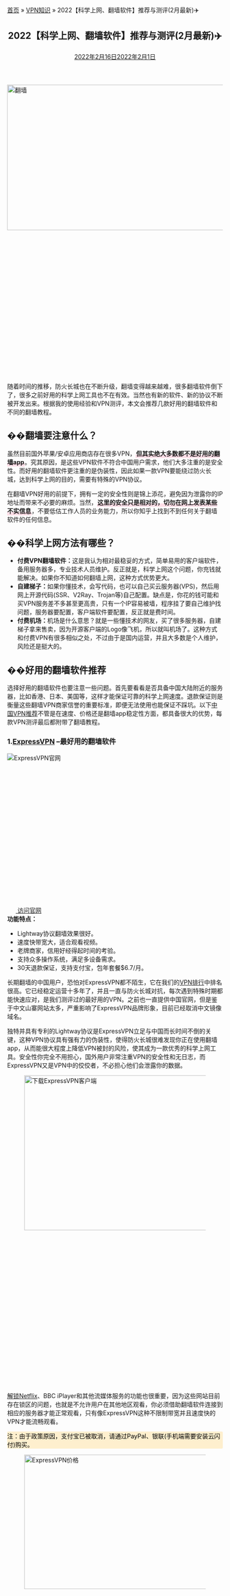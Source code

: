 <div id="page" class="hfeed site grid-container container grid-parent">
   <div id="content" class="site-content">
    <p id="breadcrumbs"><span><span><a href="https://qiangwaikan.com/">首页</a> &raquo; <span><a href="https://qiangwaikan.com/category/vpn-info/">VPN知识</a> &raquo; <span class="breadcrumb_last" aria-current="page">2022【科学上网、翻墙软件】推荐与测评(2月最新)✈️</span></span></span></span></p>
    <div id="primary" class="content-area grid-parent mobile-grid-100 push-20 grid-60 tablet-push-20 tablet-grid-60">
     <main id="main" class="site-main">
      <article id="post-1016" class="post-1016 post type-post status-publish format-standard has-post-thumbnail hentry category-vpn-info" itemtype="https://schema.org/CreativeWork" itemscope="">
       <div class="inside-article">
        <header class="entry-header">
         <h1 class="entry-title" itemprop="headline">2022【科学上网、翻墙软件】推荐与测评(2月最新)✈️</h1>
         <div class="entry-meta"> 
          <span class="posted-on"><a href="https://qiangwaikan.com/gfw/" title="2:20 上午" rel="bookmark"><time class="updated" datetime="2022-02-16T11:58:22+00:00" itemprop="dateModified">2022年2月16日</time><time class="entry-date published" datetime="2022-02-01T02:20:00+00:00" itemprop="datePublished">2022年2月1日</time></a></span>
         </div>
        </header>
        <div class="featured-image  page-header-image-single "> 
         <noscript>
          <img width="800" height="340" src="https://qiangwaikan.com/wp-content/uploads/2021/04/the-great-fire-wall-new.jpg" class="attachment-full size-full" alt="翻墙" itemprop="image" srcset="https://qiangwaikan.com/wp-content/uploads/2021/04/the-great-fire-wall-new.jpg 800w, https://qiangwaikan.com/wp-content/uploads/2021/04/the-great-fire-wall-new-300x128.jpg 300w, https://qiangwaikan.com/wp-content/uploads/2021/04/the-great-fire-wall-new-768x326.jpg 768w" sizes="(max-width: 800px) 100vw, 800px" />
         </noscript>
         <img width="800" height="340" src="data:image/svg+xml,%3Csvg%20xmlns=%22http://www.w3.org/2000/svg%22%20viewBox=%220%200%20800%20340%22%3E%3C/svg%3E" data-src="https://qiangwaikan.com/wp-content/uploads/2021/04/the-great-fire-wall-new.jpg" class="lazyload attachment-full size-full" alt="翻墙" itemprop="image" data-srcset="https://qiangwaikan.com/wp-content/uploads/2021/04/the-great-fire-wall-new.jpg 800w, https://qiangwaikan.com/wp-content/uploads/2021/04/the-great-fire-wall-new-300x128.jpg 300w, https://qiangwaikan.com/wp-content/uploads/2021/04/the-great-fire-wall-new-768x326.jpg 768w" data-sizes="(max-width: 800px) 100vw, 800px" />
        </div>
        <div class="entry-content" itemprop="text">
         <p>随着时间的推移，防火长城也在不断升级，翻墙变得越来越难，很多翻墙软件倒下了，很多之前好用的科学上网工具也不在有效。当然也有新的软件、新的协议不断被开发出来。根据我的使用经验和VPN测评，本文会推荐几款好用的翻墙软件和不同的翻墙教程。</p>
         <h2><span id="i">&#55357;&#56590;翻墙要注意什么？</span></h2>
         <p>虽然目前国外苹果/安卓应用商店存在很多VPN，<strong style="background: linear-gradient(transparent 60%, #fedee7 60%);padding: 0 1px 2px;">但其实绝大多数都不是好用的翻墙app</strong>。究其原因，是这些VPN软件不符合中国用户需求，他们大多注重的是安全性。而好用的翻墙软件更注重的是伪装性，因此如果一款VPN要能绕过防火长城，达到科学上网的目的，需要有特殊的VPN协议。</p>
         <p>在翻墙VPN好用的前提下，拥有一定的安全性则是锦上添花，避免因为泄露你的IP地址而带来不必要的麻烦。当然，<strong style="background: linear-gradient(transparent 60%, #fedee7 60%);padding: 0 1px 2px;">这里的安全只是相对的，切勿在网上发表某些不实信息</strong>，不要低估工作人员的业务能力，所以你知乎上找到不到任何关于翻墙软件的任何信息。</p>
         <h2><span id="i-2">&#55357;&#57056;️科学上网方法有哪些？</span></h2>
         <div class="feature-list">
          <ul>
           <li><strong>付费VPN翻墙软件：</strong>这是我认为相对最稳妥的方式，简单易用的客户端软件，备用服务器多，专业技术人员维护。反正就是，科学上网这个问题，你充钱就能解决。如果你不知道如何翻墙上网，这种方式优势更大。</li>
           <li><strong>自建梯子：</strong>如果你懂技术，会写代码，也可以自己买云服务器(VPS)，然后用网上开源代码(SSR、V2Ray、Trojan等)自己配置。缺点是，你花的钱可能和买VPN服务差不多甚至更高贵，只有一个IP容易被墙，程序挂了要自己维护找问题，服务器要配置，客户端软件要配置，反正就是费时间。</li>
           <li><strong>付费机场：</strong>机场是什么意思？就是一些懂技术的网友，买了很多服务器，自建梯子拿来售卖，因为开源客户端的Logo像飞机，所以就叫机场了。这种方式和付费VPN有很多相似之处，不过由于是国内运营，并且大多数是个人维护，风险还是挺大的。</li>
          </ul>
         </div>
         <p></p>
         <h2><span id="i-3">&#55356;&#57286;好用的翻墙软件推荐</span></h2>
         <p>选择好用的翻墙软件也要注意一些问题。首先要看看是否具备中国大陆附近的服务器，比如香港、日本、美国等，这样才能保证可靠的科学上网速度。退款保证则是衡量这些翻墙VPN商家信誉的重要标准，即便无法使用也能保证不踩坑。以下<a href="/best-vpn-china/">中国VPN推荐</a>不管是在速度、价格还是翻墙app稳定性方面，都具备很大的优势，每款VPN测评最后都附带了翻墙教程。</p>
         <h3>1.<a href="/go/express" target="_blank" rel="noopener nofollow">ExpressVPN</a> –最好用的翻墙软件</h3>
         <div class="product-intro">
          <div class="product-intro-img"> 
           <noscript>
            <img src="https://qiangwaikan.com/wp-content/uploads/2021/01/expressvpn-new-website.jpg" alt="ExpressVPN官网" />
           </noscript>
           <img class="lazyload" src="data:image/svg+xml,%3Csvg%20xmlns=%22http://www.w3.org/2000/svg%22%20viewBox=%220%200%20210%20140%22%3E%3C/svg%3E" data-src="https://qiangwaikan.com/wp-content/uploads/2021/01/expressvpn-new-website.jpg" alt="ExpressVPN官网" />
          </div>
          <div class="wp-block-button aligncenter">
           <a class="wp-block-button__link has-vivid-red-background-color has-background" href="/go/express" target="_blank" rel="noopener" style="padding: 5px 20px;margin: 10px auto"><i class="fa fa-globe">&nbsp;</i>访问官网</a>
          </div>
          <div class="product-intro-list"> 
           <strong>功能特点：</strong> 
           <ul>
            <li>Lightway协议翻墙效果很好。</li>
            <li>速度快带宽大，适合观看视频。</li>
            <li>老牌商家，信用好经得起时间的考验。</li>
            <li>支持众多操作系统，满足多设备需求。</li>
            <li>30天退款保证，支持支付宝，包年套餐$6.7/月。</li>
           </ul>
          </div>
         </div>
         <p>长期翻墙的中国用户，恐怕对ExpressVPN都不陌生，它在我们的<a href="/ranks/">VPN排行</a>中排名很高。它已经稳定运营十多年了，并且一直与防火长城对抗，每次遇到特殊时期都能快速应对，是我们测评过的最好用的VPN。之前也一直提供中国官网，但是鉴于中文山寨网站太多，严重影响了ExpressVPN品牌形象，目前已经取消中文镜像域名。</p>
         <p>独特并具有专利的Lightway协议是ExpressVPN立足与中国而长时间不倒的关键，这种VPN协议具有强有力的伪装性，使得防火长城很难发现你正在使用翻墙app，从而能很大程度上降低VPN被封的风险，使其成为一款优秀的科学上网工具。安全性你完全不用担心，国外用户非常注重VPN的安全性和无日志，而ExpressVPN又是VPN中的佼佼者，不必担心他们会泄露你的数据。</p>
         <div class="wp-block-image">
          <figure class="aligncenter size-large">
           <noscript>
            <img width="800" height="362" src="https://qiangwaikan.com/wp-content/uploads/2021/04/expressvpn-download-app.jpg" alt="下载ExpressVPN客户端" class="wp-image-7052" srcset="https://qiangwaikan.com/wp-content/uploads/2021/04/expressvpn-download-app.jpg 800w, https://qiangwaikan.com/wp-content/uploads/2021/04/expressvpn-download-app-300x136.jpg 300w, https://qiangwaikan.com/wp-content/uploads/2021/04/expressvpn-download-app-768x348.jpg 768w" sizes="(max-width: 800px) 100vw, 800px" />
           </noscript>
           <img width="800" height="362" src="data:image/svg+xml,%3Csvg%20xmlns=%22http://www.w3.org/2000/svg%22%20viewBox=%220%200%20800%20362%22%3E%3C/svg%3E" data-src="https://qiangwaikan.com/wp-content/uploads/2021/04/expressvpn-download-app.jpg" alt="下载ExpressVPN客户端" class="lazyload wp-image-7052" data-srcset="https://qiangwaikan.com/wp-content/uploads/2021/04/expressvpn-download-app.jpg 800w, https://qiangwaikan.com/wp-content/uploads/2021/04/expressvpn-download-app-300x136.jpg 300w, https://qiangwaikan.com/wp-content/uploads/2021/04/expressvpn-download-app-768x348.jpg 768w" data-sizes="(max-width: 800px) 100vw, 800px" />
          </figure>
         </div>
         <p><a href="/unblock-netflix/">解锁Netflix</a>、BBC iPlayer和其他流媒体服务的功能也很重要，因为这些网站目前存在锁区的问题，也就是不允许用户在其他地区观看，你必须借助翻墙软件连接到相应的服务器才能正常观看，只有像ExpressVPN这种不限制带宽并且速度快的VPN才能流畅观看。</p>
         <div class="su-note" style="border-color:#e4d5b4;border-radius:3px;-moz-border-radius:3px;-webkit-border-radius:3px;">
          <div class="su-note-inner su-u-clearfix su-u-trim" style="background-color:#feefce;border-color:#ffffff;color:#000000;border-radius:3px;-moz-border-radius:3px;-webkit-border-radius:3px;">
           注：由于政策原因，支付宝已被取消，请通过PayPal、银联(手机端需要安装云闪付)购买。
          </div>
         </div>
         <div class="wp-block-image">
          <figure class="aligncenter size-large">
           <noscript>
            <img width="532" height="314" src="https://qiangwaikan.com/wp-content/uploads/2020/09/expressvpn-price-china.jpg" alt="ExpressVPN价格" class="wp-image-4937" srcset="https://qiangwaikan.com/wp-content/uploads/2020/09/expressvpn-price-china.jpg 532w, https://qiangwaikan.com/wp-content/uploads/2020/09/expressvpn-price-china-300x177.jpg 300w" sizes="(max-width: 532px) 100vw, 532px" />
           </noscript>
           <img width="532" height="314" src="data:image/svg+xml,%3Csvg%20xmlns=%22http://www.w3.org/2000/svg%22%20viewBox=%220%200%20532%20314%22%3E%3C/svg%3E" data-src="https://qiangwaikan.com/wp-content/uploads/2020/09/expressvpn-price-china.jpg" alt="ExpressVPN价格" class="lazyload wp-image-4937" data-srcset="https://qiangwaikan.com/wp-content/uploads/2020/09/expressvpn-price-china.jpg 532w, https://qiangwaikan.com/wp-content/uploads/2020/09/expressvpn-price-china-300x177.jpg 300w" data-sizes="(max-width: 532px) 100vw, 532px" />
          </figure>
         </div>
         <p>中国近距离节点有香港、新加坡、美国，ExpressVPN的服务器列表是按城市显示的，但其实每个城市城市都对应很多台服务器，在你选择之后应用程序会自动为你选择最快的服务器。通过ExpressVPN的30天退款保证，可以在期限内免费试用VPN</p>
         <p>ExpressVPN是目前支持设备最多的翻墙软件，不管是<a href="/pc-vpn/">电脑VPN</a>还是手机VPN都能完美支持，5大主流操作系统Windows、安卓、iOS、<a href="/mac-vpn/">Mac</a>、Linux自然不在话下，浏览器插件、路由器固件、游戏机(PS、Xbox、NS)都提供翻墙app。</p>
         <h4>使用ExpressVPN如何翻墙？</h4>
         <p>使用ExpressVPN翻墙，只需执行以下步骤：</p>
         <div class="blue-bar-back">
          <ul>
           <li>通过本站优惠链接进入官网，选择套餐并注册账号。</li>
           <li>进入个人中心页面并下载适应你的设备的VPN软件。</li>
           <li>打开ExpressVPN应用，然后输入激活码（在个人中心页面）。</li>
           <li>使用自动连接，或者附近服务器。</li>
           <li>享受翻墙上网的乐趣。</li>
          </ul>
         </div>
         <div class="wp-block-image">
          <figure class="aligncenter size-large">
           <noscript>
            <img width="323" height="595" src="https://qiangwaikan.com/wp-content/uploads/2020/09/expressvpn-hongkong-connected.jpg" alt="ExpressVPN iOS APP软件连接到香港" class="wp-image-4931" srcset="https://qiangwaikan.com/wp-content/uploads/2020/09/expressvpn-hongkong-connected.jpg 323w, https://qiangwaikan.com/wp-content/uploads/2020/09/expressvpn-hongkong-connected-163x300.jpg 163w" sizes="(max-width: 323px) 100vw, 323px" />
           </noscript>
           <img width="323" height="595" src="data:image/svg+xml,%3Csvg%20xmlns=%22http://www.w3.org/2000/svg%22%20viewBox=%220%200%20323%20595%22%3E%3C/svg%3E" data-src="https://qiangwaikan.com/wp-content/uploads/2020/09/expressvpn-hongkong-connected.jpg" alt="ExpressVPN iOS APP软件连接到香港" class="lazyload wp-image-4931" data-srcset="https://qiangwaikan.com/wp-content/uploads/2020/09/expressvpn-hongkong-connected.jpg 323w, https://qiangwaikan.com/wp-content/uploads/2020/09/expressvpn-hongkong-connected-163x300.jpg 163w" data-sizes="(max-width: 323px) 100vw, 323px" />
          </figure>
         </div>
         <div class="product-coupon">
          <p style="font-weight: 600">ExpressVPN最新优惠</p>
          <p>限时优惠，买一年送三个月</p>
          <div class="wp-block-button aligncenter">
           <a class="wp-block-button__link has-vivid-red-background-color has-background" href="/go/express" target="_blank" rel="noopener" style="padding: 5px 20px;margin: 10px auto">获得赠送3个月ExpressVPN优惠&nbsp;<i class="fa fa-caret-right"></i></a>
          </div>
          <p>（优惠将通过链接自动抵扣）</p>
         </div>
         <p>…阅读<a href="/express-review/">ExpressVPN测评</a>以获取详细的测试结果。</p>
         <hr />
         <h3>2.<a href="/go/pure" target="_blank" rel="noreferrer noopener">PureVPN</a> -多用途翻墙VPN</h3>
         <div class="product-intro">
          <div class="product-intro-img"> 
           <noscript>
            <img src="https://qiangwaikan.com/wp-content/uploads/2021/04/purevpn-website.jpg" alt="PureVPN官网" />
           </noscript>
           <img class="lazyload" src="data:image/svg+xml,%3Csvg%20xmlns=%22http://www.w3.org/2000/svg%22%20viewBox=%220%200%20210%20140%22%3E%3C/svg%3E" data-src="https://qiangwaikan.com/wp-content/uploads/2021/04/purevpn-website.jpg" alt="PureVPN官网" />
          </div>
          <div class="wp-block-button aligncenter">
           <a class="wp-block-button__link has-vivid-red-background-color has-background" href="/go/pure" target="_blank" rel="noopener" style="padding: 5px 20px;margin: 10px auto"><i class="fa fa-globe">&nbsp;</i>访问官网</a>
          </div>
          <div class="product-intro-list"> 
           <strong>功能特点：</strong> 
           <ul>
            <li>香港注册的公司，熟悉中国网络环境。</li>
            <li>支持多达10台设备同时连接。</li>
            <li>提供静态IP服务，适合外贸人士。</li>
            <li>提供中国国内IP地址，满足翻墙回国需求。</li>
            <li>31天退款保证，包年套餐$1.9/月。</li>
           </ul>
          </div>
         </div>
         <p>PureVPN比较有意思的一点是，它是一家注册在中国的外国公司，是最早涉足VPN领域的服务商，目前由于某些原因，总部已经搬迁至国外。PureVPN不管是官网还是客户端软件，都支持中文。在应用程序中选择”自由上网”模式，可以用于在中国翻墙。</p>
         <p>除了翻墙之外，PureVPN还提供许多有用的功能。其独立IP功能可以获得静态IP，这在用于绕过Facebok的IP检测时非常有用。而动态IP是大多数VPN的默认服务，因为动态IP可以根据用户当前网络情况和线路的繁忙程度，为用户提供最佳的连接速度。同时，PureVPN还在中国内地的上海、徐州等地部署有服务器，因此同样也是海外华人翻墙回国的不错选择。</p>
         <div class="wp-block-image">
          <figure class="aligncenter size-large">
           <noscript>
            <img width="800" height="263" src="https://qiangwaikan.com/wp-content/uploads/2021/04/purevpn-download-app.jpg" alt="下载PureVPN客户端" class="wp-image-7049" srcset="https://qiangwaikan.com/wp-content/uploads/2021/04/purevpn-download-app.jpg 800w, https://qiangwaikan.com/wp-content/uploads/2021/04/purevpn-download-app-300x99.jpg 300w, https://qiangwaikan.com/wp-content/uploads/2021/04/purevpn-download-app-768x252.jpg 768w" sizes="(max-width: 800px) 100vw, 800px" />
           </noscript>
           <img width="800" height="263" src="data:image/svg+xml,%3Csvg%20xmlns=%22http://www.w3.org/2000/svg%22%20viewBox=%220%200%20800%20263%22%3E%3C/svg%3E" data-src="https://qiangwaikan.com/wp-content/uploads/2021/04/purevpn-download-app.jpg" alt="下载PureVPN客户端" class="lazyload wp-image-7049" data-srcset="https://qiangwaikan.com/wp-content/uploads/2021/04/purevpn-download-app.jpg 800w, https://qiangwaikan.com/wp-content/uploads/2021/04/purevpn-download-app-300x99.jpg 300w, https://qiangwaikan.com/wp-content/uploads/2021/04/purevpn-download-app-768x252.jpg 768w" data-sizes="(max-width: 800px) 100vw, 800px" />
          </figure>
         </div>
         <p>隐私和安全问题是VPN服务商立足之根本，其通过AES 256的密钥为用户提供安全保障，这属于军用机别的加密强度，可以避免第三方机构、黑客窃取你的数据。PureVPN还具有私有的DNS服务器，在你翻墙访问Facebook、Google等网站时，不会将请求发送到公共DNS服务器，因此可以绕过防火长城的DNS检测，让科学上网更加稳定。</p>
         <div class="wp-block-image">
          <figure class="aligncenter size-large">
           <noscript>
            <img width="379" height="420" src="https://qiangwaikan.com/wp-content/uploads/2021/04/purevpn-price-2021.jpg" alt="PureVPN价格" class="wp-image-7053" srcset="https://qiangwaikan.com/wp-content/uploads/2021/04/purevpn-price-2021.jpg 379w, https://qiangwaikan.com/wp-content/uploads/2021/04/purevpn-price-2021-271x300.jpg 271w" sizes="(max-width: 379px) 100vw, 379px" />
           </noscript>
           <img width="379" height="420" src="data:image/svg+xml,%3Csvg%20xmlns=%22http://www.w3.org/2000/svg%22%20viewBox=%220%200%20379%20420%22%3E%3C/svg%3E" data-src="https://qiangwaikan.com/wp-content/uploads/2021/04/purevpn-price-2021.jpg" alt="PureVPN价格" class="lazyload wp-image-7053" data-srcset="https://qiangwaikan.com/wp-content/uploads/2021/04/purevpn-price-2021.jpg 379w, https://qiangwaikan.com/wp-content/uploads/2021/04/purevpn-price-2021-271x300.jpg 271w" data-sizes="(max-width: 379px) 100vw, 379px" />
          </figure>
         </div>
         <p>PureVPN运营时间已经很长了，因此各方面都比较完善，支持的设备类型也比较丰富。价格上也比较优惠，目前仍然是少数提供支付宝购买方式的VPN服务商之一。另外，你还可以通过银联、Visa以及PayPal的支付方式购买。</p>
         <h4>如何使用PureVPN翻墙？</h4>
         <p>使用PureVPN翻墙，只需执行以下步骤：</p>
         <div class="blue-bar-back">
          <ul>
           <li>进入官网，注册PureVPN账号(目前只有2年套餐，因此没得选)</li>
           <li>安装VPN软件，在邮箱中找到账号信息，只需输入”purevpn0s”后面的部分</li>
           <li>选择Internet Freedom模式连接，或者自行选择服务。</li>
          </ul>
         </div>
         <div class="wp-block-image">
          <figure class="aligncenter size-large">
           <noscript>
            <img width="610" height="515" src="https://qiangwaikan.com/wp-content/uploads/2020/09/purevpn-taiwan-connected.jpg" alt="PureVPN电脑客户端连接到台湾" class="wp-image-4946" srcset="https://qiangwaikan.com/wp-content/uploads/2020/09/purevpn-taiwan-connected.jpg 610w, https://qiangwaikan.com/wp-content/uploads/2020/09/purevpn-taiwan-connected-300x253.jpg 300w" sizes="(max-width: 610px) 100vw, 610px" />
           </noscript>
           <img width="610" height="515" src="data:image/svg+xml,%3Csvg%20xmlns=%22http://www.w3.org/2000/svg%22%20viewBox=%220%200%20610%20515%22%3E%3C/svg%3E" data-src="https://qiangwaikan.com/wp-content/uploads/2020/09/purevpn-taiwan-connected.jpg" alt="PureVPN电脑客户端连接到台湾" class="lazyload wp-image-4946" data-srcset="https://qiangwaikan.com/wp-content/uploads/2020/09/purevpn-taiwan-connected.jpg 610w, https://qiangwaikan.com/wp-content/uploads/2020/09/purevpn-taiwan-connected-300x253.jpg 300w" data-sizes="(max-width: 610px) 100vw, 610px" />
          </figure>
         </div>
         <div class="product-coupon">
          <p style="font-weight: 600">PureVPN最新优惠</p>
          <p>限时优惠，2年套餐节省82%</p>
          <div class="wp-block-button aligncenter">
           <a class="wp-block-button__link has-vivid-red-background-color has-background" href="/go/pure" target="_blank" rel="noopener" style="padding: 5px 20px;margin: 10px auto">获得节省82%的PureVPN优惠 &nbsp;<i class="fa fa-caret-right"></i></a>
          </div>
          <p>（优惠将通过链接自动抵扣）</p>
         </div>
         <p>…阅读<a href="/pure-review/">PureVPN测评</a>以获取详细的测试结果。</p>
         <hr />
         <h3>3.<a href="/go/surfshark" target="_blank" rel="noreferrer noopener nofollow">Surfshark</a> -不限制设备数量</h3>
         <div class="product-intro">
          <div class="product-intro-img"> 
           <noscript>
            <img src="https://qiangwaikan.com/wp-content/uploads/2020/08/surfshark-review-cover.jpg" alt="Surfshark官网" />
           </noscript>
           <img class="lazyload" src="data:image/svg+xml,%3Csvg%20xmlns=%22http://www.w3.org/2000/svg%22%20viewBox=%220%200%20210%20140%22%3E%3C/svg%3E" data-src="https://qiangwaikan.com/wp-content/uploads/2020/08/surfshark-review-cover.jpg" alt="Surfshark官网" />
          </div>
          <div class="wp-block-button aligncenter">
           <a class="wp-block-button__link has-vivid-red-background-color has-background" href="/go/surfshark" target="_blank" rel="noopener" style="padding: 5px 20px;margin: 10px auto"><i class="fa fa-globe">&nbsp;</i>访问官网</a>
          </div>
          <div class="product-intro-list"> 
           <strong>功能特点：</strong> 
           <ul>
            <li>不限制设备数量，适合多设备用户。</li>
            <li>NoBorders具有不错的伪装优势，适合科学上网。</li>
            <li>美国服务器节点多，选择性更多。</li>
            <li>支持支付宝(需要切换到香港IP才会显示)。</li>
            <li>30天退款保证，包年套餐$2.4/月。</li>
           </ul>
          </div>
         </div>
         <p>Surfsahrk和Panda VPN成立时间差不多，也是一款价格<a href="/cheap-vpn/">便宜的VPN</a>，不过Surfshark的用户群体主要还是在国外，因此稳定性稍微要差一些。它有一个NoBorders模式，可以在网络受到限制的地区使用，换句话说就是翻墙。</p>
         <p>其他安全功能都不用多说了，比如AES-256、IKEv2、隐藏IP、无日志、专用DNS，这些基本上大多数成熟的翻墙软件都具备，否则就不是一款好用的梯子。当然我们的初衷是为了翻墙，它的NoBorders模式才是我们关注的重点，官网给出的图标很有意思，你细品，是不是就是防火长城，也是很意味深长了。</p>
         <div class="wp-block-image">
          <figure class="aligncenter size-large">
           <noscript>
            <img width="800" height="303" src="https://qiangwaikan.com/wp-content/uploads/2021/04/surfshark-download-app.jpg" alt="下载Surfshark客户端" class="wp-image-7050" srcset="https://qiangwaikan.com/wp-content/uploads/2021/04/surfshark-download-app.jpg 800w, https://qiangwaikan.com/wp-content/uploads/2021/04/surfshark-download-app-300x114.jpg 300w, https://qiangwaikan.com/wp-content/uploads/2021/04/surfshark-download-app-768x291.jpg 768w" sizes="(max-width: 800px) 100vw, 800px" />
           </noscript>
           <img width="800" height="303" src="data:image/svg+xml,%3Csvg%20xmlns=%22http://www.w3.org/2000/svg%22%20viewBox=%220%200%20800%20303%22%3E%3C/svg%3E" data-src="https://qiangwaikan.com/wp-content/uploads/2021/04/surfshark-download-app.jpg" alt="下载Surfshark客户端" class="lazyload wp-image-7050" data-srcset="https://qiangwaikan.com/wp-content/uploads/2021/04/surfshark-download-app.jpg 800w, https://qiangwaikan.com/wp-content/uploads/2021/04/surfshark-download-app-300x114.jpg 300w, https://qiangwaikan.com/wp-content/uploads/2021/04/surfshark-download-app-768x291.jpg 768w" data-sizes="(max-width: 800px) 100vw, 800px" />
          </figure>
         </div>
         <p>与其他翻墙VPN最大的不同，是Surfshark不限制设备数量。啥意思？就是你随便在电脑、手机和<a href="/chrome-vpn/">浏览器插件</a>上同时使用，划重点”同时使用”，所以你可以和你朋友共享一个账号，你可以在个人中心页面下载翻墙软件。</p>
         <figure class="wp-block-image size-large">
          <noscript>
           <img width="1024" height="381" src="https://qiangwaikan.com/wp-content/uploads/2020/09/surfshark-new-price-1024x381.jpg" alt="Surfshark价格" class="wp-image-4763" srcset="https://qiangwaikan.com/wp-content/uploads/2020/09/surfshark-new-price-1024x381.jpg 1024w, https://qiangwaikan.com/wp-content/uploads/2020/09/surfshark-new-price-300x112.jpg 300w, https://qiangwaikan.com/wp-content/uploads/2020/09/surfshark-new-price-768x285.jpg 768w, https://qiangwaikan.com/wp-content/uploads/2020/09/surfshark-new-price.jpg 1208w" sizes="(max-width: 1024px) 100vw, 1024px" />
          </noscript>
          <img width="1024" height="381" src="data:image/svg+xml,%3Csvg%20xmlns=%22http://www.w3.org/2000/svg%22%20viewBox=%220%200%201024%20381%22%3E%3C/svg%3E" data-src="https://qiangwaikan.com/wp-content/uploads/2020/09/surfshark-new-price-1024x381.jpg" alt="Surfshark价格" class="lazyload wp-image-4763" data-srcset="https://qiangwaikan.com/wp-content/uploads/2020/09/surfshark-new-price-1024x381.jpg 1024w, https://qiangwaikan.com/wp-content/uploads/2020/09/surfshark-new-price-300x112.jpg 300w, https://qiangwaikan.com/wp-content/uploads/2020/09/surfshark-new-price-768x285.jpg 768w, https://qiangwaikan.com/wp-content/uploads/2020/09/surfshark-new-price.jpg 1208w" data-sizes="(max-width: 1024px) 100vw, 1024px" />
         </figure>
         <p>Whitelister也是一个比较有意思的功能，就是配置哪些域名通过VPN访问，哪些直接访问。你可以GitHub上找一下PAC配置文件，就是国外被墙的域名名单，然后复制到配置项里面，就能翻墙上外网，国内流量则不经过翻墙工具，速度要快很多，科学上网的体验更友好。</p>
         <h4>使用Surfshark如何翻墙？</h4>
         <p>使用Surfshark翻墙，只需执行以下步骤：</p>
         <div class="blue-bar-back">
          <ul>
           <li>进入Surfshark官网，注册账号。</li>
           <li>下载安装应用程序，输入账号登陆。</li>
           <li>找到：设置&gt;高级&gt; NoBorders（切换为开）来启用NoBorders功能。</li>
           <li>激活NoBorders功能后，才能在中国翻墙。</li>
          </ul>
         </div>
         <div class="wp-block-image">
          <figure class="aligncenter size-large">
           <noscript>
            <img width="440" height="500" src="https://qiangwaikan.com/wp-content/uploads/2020/09/surfshark-singapore-connected.jpg" alt="Surfshark连接到新加坡" class="wp-image-4949" srcset="https://qiangwaikan.com/wp-content/uploads/2020/09/surfshark-singapore-connected.jpg 440w, https://qiangwaikan.com/wp-content/uploads/2020/09/surfshark-singapore-connected-264x300.jpg 264w" sizes="(max-width: 440px) 100vw, 440px" />
           </noscript>
           <img width="440" height="500" src="data:image/svg+xml,%3Csvg%20xmlns=%22http://www.w3.org/2000/svg%22%20viewBox=%220%200%20440%20500%22%3E%3C/svg%3E" data-src="https://qiangwaikan.com/wp-content/uploads/2020/09/surfshark-singapore-connected.jpg" alt="Surfshark连接到新加坡" class="lazyload wp-image-4949" data-srcset="https://qiangwaikan.com/wp-content/uploads/2020/09/surfshark-singapore-connected.jpg 440w, https://qiangwaikan.com/wp-content/uploads/2020/09/surfshark-singapore-connected-264x300.jpg 264w" data-sizes="(max-width: 440px) 100vw, 440px" />
          </figure>
         </div>
         <div class="product-coupon">
          <p style="font-weight: 600">Surfshark最新优惠</p>
          <p>限时优惠，2年套餐节省81%</p>
          <div class="wp-block-button aligncenter">
           <a class="wp-block-button__link has-vivid-red-background-color has-background" href="/go/surfshark" target="_blank" rel="noopener" style="padding: 5px 20px;margin: 10px auto">获得节省81%的Surfshark优惠 &nbsp;<i class="fa fa-caret-right"></i></a>
          </div>
          <p>（优惠将通过链接自动抵扣）</p>
         </div>
         <p>…阅读<a href="/surfshark-review/">Surfshark测评</a>以获取详细的测试结果。</p>
         <hr />
         <h3>4.<a href="/go/panda" target="_blank" rel="noreferrer noopener nofollow">Panda VPN</a> –优质翻墙软件，新手入门首选</h3>
         <div class="product-intro">
          <div class="product-intro-img"> 
           <noscript>
            <img src="https://qiangwaikan.com/wp-content/uploads/2020/12/pandavpn-big-website.jpg" alt="Panda VPN官网" />
           </noscript>
           <img class="lazyload" src="data:image/svg+xml,%3Csvg%20xmlns=%22http://www.w3.org/2000/svg%22%20viewBox=%220%200%20210%20140%22%3E%3C/svg%3E" data-src="https://qiangwaikan.com/wp-content/uploads/2020/12/pandavpn-big-website.jpg" alt="Panda VPN官网" />
          </div>
          <div class="wp-block-button aligncenter">
           <a class="wp-block-button__link has-vivid-red-background-color has-background" href="/go/panda" target="_blank" rel="noopener" style="padding: 5px 20px;margin: 10px auto"><i class="fa fa-globe">&nbsp;</i>访问官网</a>
          </div>
          <div class="product-intro-list"> 
           <strong>功能特点：</strong> 
           <ul>
            <li>香港、日本、美国等中国大陆近距离服务器。</li>
            <li>提供游戏、流媒体专用线路，翻墙上网更顺畅。</li>
            <li>专业翻墙协议，稳定性好，速度更快。</li>
            <li>用户友好的应用程序+高颜值视觉设计。</li>
            <li>性价比超高，包年套餐每月低至$2.3/月。</li>
           </ul>
          </div>
         </div>
         <p>在之前的测评中，我还将Panda VPN称做后起之秀，但经过2年的发展，Panda VPN或者说熊猫VPN已经在市场上很有名气了。它其实是一款代理翻墙软件，也就是类似用了之前提到过的自建梯子或者翻墙SSR技术。</p>
         <p>官网虽然没有明说这就是一款翻墙app，但官网中的上海、香港、北京等地标已经暗示了它是一款科学上网SSR梯子。我猜这样做，主要还是为了行事低调，毕竟树大招风，小心驶得万年船。另外，Panda VPN目前已经支持英语、韩语、日语等10中语言，比中国国内科学上网机场资本更雄厚。</p>
         <figure class="wp-block-image size-large">
          <noscript>
           <img width="800" height="424" src="https://qiangwaikan.com/wp-content/uploads/2021/04/pandavpn-download-app.jpg" alt="下载Panda VPN客户端" class="wp-image-7048" srcset="https://qiangwaikan.com/wp-content/uploads/2021/04/pandavpn-download-app.jpg 800w, https://qiangwaikan.com/wp-content/uploads/2021/04/pandavpn-download-app-300x159.jpg 300w, https://qiangwaikan.com/wp-content/uploads/2021/04/pandavpn-download-app-768x407.jpg 768w" sizes="(max-width: 800px) 100vw, 800px" />
          </noscript>
          <img width="800" height="424" src="data:image/svg+xml,%3Csvg%20xmlns=%22http://www.w3.org/2000/svg%22%20viewBox=%220%200%20800%20424%22%3E%3C/svg%3E" data-src="https://qiangwaikan.com/wp-content/uploads/2021/04/pandavpn-download-app.jpg" alt="下载Panda VPN客户端" class="lazyload wp-image-7048" data-srcset="https://qiangwaikan.com/wp-content/uploads/2021/04/pandavpn-download-app.jpg 800w, https://qiangwaikan.com/wp-content/uploads/2021/04/pandavpn-download-app-300x159.jpg 300w, https://qiangwaikan.com/wp-content/uploads/2021/04/pandavpn-download-app-768x407.jpg 768w" data-sizes="(max-width: 800px) 100vw, 800px" />
         </figure>
         <p>之所以推荐新手将Panda VPN作为首选翻墙软件，除了其本身是华人团队，中文地道之外，还得益于他们简单方便的VPN软件，基本你之前从未使用过翻墙工具，也能轻松上手，因为你只需要登陆账号就能一键翻墙。并且Panda VPN在软件的视觉效果方面也非常用心，不管是官网、客户端还是翻墙APP，其界面设计都非常好看，颜值相当高，是相当好用的VPN。</p>
         <p>Panda VPN在流媒体方面非常出色，他们提供NETFLIX)、HULU、HBO、AbemaTV、Disney等流媒体专线。而如果你是海外党，想观看中国大陆的B站、爱奇艺、腾讯视频等流媒体，也能使用他们的中国VPN服务器<a href="/into-china/">翻墙回国</a>。除此之外，他们还提供<a href="/gaming-vpn/">游戏VPN</a>IPLC专线，比其他线路延迟更低，但这些线路禁止下载和观看视频。</p>
         <div class="wp-block-image">
          <figure class="aligncenter size-large">
           <noscript>
            <img width="800" height="309" src="https://qiangwaikan.com/wp-content/uploads/2020/12/pandavpn-price.jpg" alt="Panda VPN价格" class="wp-image-5953" srcset="https://qiangwaikan.com/wp-content/uploads/2020/12/pandavpn-price.jpg 800w, https://qiangwaikan.com/wp-content/uploads/2020/12/pandavpn-price-300x116.jpg 300w, https://qiangwaikan.com/wp-content/uploads/2020/12/pandavpn-price-768x297.jpg 768w" sizes="(max-width: 800px) 100vw, 800px" />
           </noscript>
           <img width="800" height="309" src="data:image/svg+xml,%3Csvg%20xmlns=%22http://www.w3.org/2000/svg%22%20viewBox=%220%200%20800%20309%22%3E%3C/svg%3E" data-src="https://qiangwaikan.com/wp-content/uploads/2020/12/pandavpn-price.jpg" alt="Panda VPN价格" class="lazyload wp-image-5953" data-srcset="https://qiangwaikan.com/wp-content/uploads/2020/12/pandavpn-price.jpg 800w, https://qiangwaikan.com/wp-content/uploads/2020/12/pandavpn-price-300x116.jpg 300w, https://qiangwaikan.com/wp-content/uploads/2020/12/pandavpn-price-768x297.jpg 768w" data-sizes="(max-width: 800px) 100vw, 800px" />
          </figure>
         </div>
         <p>流量方面你不用愁，目前几乎所有VPN都提供无限流量，最高限制带宽是10Gbps，大部分用户家里带宽跑满可能都达不到这个限制了。Panda VPN目前提供的24个月和12个月的套餐优惠最高，算下来是每月$2.3~$3.9的样子。</p>
         <p>不要指望再继续降价了，老用户都知道，他们看着从$1.9的价格涨上来的，目前的价格基本上是便宜到触底了。别忘了他们的7天退款保证，不喜欢或者不用了，直接退款就行了。</p>
         <div class="wp-block-image">
          <figure class="aligncenter size-large">
           <noscript>
            <img width="800" height="475" src="https://qiangwaikan.com/wp-content/uploads/2021/04/pandavpn-give-apple-id.jpg" alt="熊猫VPN iOS翻墙" class="wp-image-7281" srcset="https://qiangwaikan.com/wp-content/uploads/2021/04/pandavpn-give-apple-id.jpg 800w, https://qiangwaikan.com/wp-content/uploads/2021/04/pandavpn-give-apple-id-300x178.jpg 300w, https://qiangwaikan.com/wp-content/uploads/2021/04/pandavpn-give-apple-id-768x456.jpg 768w" sizes="(max-width: 800px) 100vw, 800px" />
           </noscript>
           <img width="800" height="475" src="data:image/svg+xml,%3Csvg%20xmlns=%22http://www.w3.org/2000/svg%22%20viewBox=%220%200%20800%20475%22%3E%3C/svg%3E" data-src="https://qiangwaikan.com/wp-content/uploads/2021/04/pandavpn-give-apple-id.jpg" alt="熊猫VPN iOS翻墙" class="lazyload wp-image-7281" data-srcset="https://qiangwaikan.com/wp-content/uploads/2021/04/pandavpn-give-apple-id.jpg 800w, https://qiangwaikan.com/wp-content/uploads/2021/04/pandavpn-give-apple-id-300x178.jpg 300w, https://qiangwaikan.com/wp-content/uploads/2021/04/pandavpn-give-apple-id-768x456.jpg 768w" data-sizes="(max-width: 800px) 100vw, 800px" />
          </figure>
         </div>
         <p>如果你是使用iOS科学上网上的苹果/iPhone/iPad用户，还可以使用他们官网提供Apple ID账号下载他们的APP，否则你需要自己注册美区Apple ID，这可以说是熊猫VPN独家的人性化<a href="/iphone-vpn/">iOS翻墙</a>服务。</p>
         <p>官方还提供另外一种方法，可以在网页端修改Apple ID的地区为香港，但是这种我并没测试过是否可行，在我们看来这种方式不久就会失效，不太稳妥。Windows电脑端、Mac、安卓、<a href="/linux-vpn/">Linux</a>和安卓电视的用户，只需到官网下载翻墙软件安装即可。</p>
         <h4>使用Panda VPN如何翻墙？</h4>
         <p>使用Panda VPN在电脑和手机上翻墙，只需按照以下翻墙教程操作：</p>
         <div class="blue-bar-back">
          <ul>
           <li>转到Panda VPN官网并选择套餐。</li>
           <li>在官网上根据你的设备下载应用程序，然后在应用程序中用你注册账号登陆。</li>
           <li>在应用程序中，你可以选择”智能连接”使用推荐的服务器。</li>
           <li>也可以手动选择”服务器列表”中的其他线路。</li>
           <li>最后就是去其他网站或应用程序网上冲浪了。</li>
          </ul>
         </div>
         <div class="wp-block-image">
          <figure class="aligncenter size-large">
           <noscript>
            <img width="480" height="660" src="https://qiangwaikan.com/wp-content/uploads/2021/03/pandavpn-connected-to-hongkong.jpg" alt="Panda VPN电脑客户端香港服务器列表" class="wp-image-7047" srcset="https://qiangwaikan.com/wp-content/uploads/2021/03/pandavpn-connected-to-hongkong.jpg 480w, https://qiangwaikan.com/wp-content/uploads/2021/03/pandavpn-connected-to-hongkong-218x300.jpg 218w" sizes="(max-width: 480px) 100vw, 480px" />
           </noscript>
           <img width="480" height="660" src="data:image/svg+xml,%3Csvg%20xmlns=%22http://www.w3.org/2000/svg%22%20viewBox=%220%200%20480%20660%22%3E%3C/svg%3E" data-src="https://qiangwaikan.com/wp-content/uploads/2021/03/pandavpn-connected-to-hongkong.jpg" alt="Panda VPN电脑客户端香港服务器列表" class="lazyload wp-image-7047" data-srcset="https://qiangwaikan.com/wp-content/uploads/2021/03/pandavpn-connected-to-hongkong.jpg 480w, https://qiangwaikan.com/wp-content/uploads/2021/03/pandavpn-connected-to-hongkong-218x300.jpg 218w" data-sizes="(max-width: 480px) 100vw, 480px" />
          </figure>
         </div>
         <div class="product-coupon">
          <p style="font-weight: 600">Panda VPN最新优惠</p>
          <p>限时优惠，买一年送一年</p>
          <div class="wp-block-button aligncenter">
           <a class="wp-block-button__link has-vivid-red-background-color has-background" href="/go/panda" target="_blank" rel="noopener" style="padding: 5px 20px;margin: 10px auto">获得节省81%的Panda VPN优惠&nbsp;<i class="fa fa-caret-right"></i></a>
          </div>
          <p>（优惠将通过链接自动抵扣）</p>
         </div>
         <p>…阅读<a href="/panda-review/">Panda VPN测评</a>以获取详细的测试结果。</p>
         <hr />
         <h3>5.<a href="/go/vypr" target="_blank" rel="noreferrer noopener nofollow">VyprVPN</a> -变色龙翻墙协议</h3>
         <div class="product-intro">
          <div class="product-intro-img"> 
           <noscript>
            <img src="https://qiangwaikan.com/wp-content/uploads/2020/10/vyprvpn-big-cover.jpg" alt="VyprVPN官网" />
           </noscript>
           <img class="lazyload" src="data:image/svg+xml,%3Csvg%20xmlns=%22http://www.w3.org/2000/svg%22%20viewBox=%220%200%20210%20140%22%3E%3C/svg%3E" data-src="https://qiangwaikan.com/wp-content/uploads/2020/10/vyprvpn-big-cover.jpg" alt="VyprVPN官网" />
          </div>
          <div class="wp-block-button aligncenter">
           <a class="wp-block-button__link has-vivid-red-background-color has-background" href="/go/vypr" target="_blank" rel="noopener" style="padding: 5px 20px;margin: 10px auto"><i class="fa fa-globe">&nbsp;</i>访问官网</a>
          </div>
          <div class="product-intro-list"> 
           <strong>功能特点：</strong> 
           <ul>
            <li>注重中国市场，中文技术支持。</li>
            <li>变色龙协议专为中国翻墙定制。</li>
            <li>自主运行的服务器，安全性更高。</li>
            <li>30天退款保证，提供银联支付，包年套餐$1.6/月。</li>
           </ul>
          </div>
         </div>
         <p>VyprVPN总部位于瑞士，具有良好的信用和背景，对中国市场非常重视，不管是官网还是客户端软件，都支持中文。他们也开发了自己的专属协议，因此在翻墙软件稳定性方面表现不错，目前便宜的价格也是相当诱人。</p>
         <p>变色龙(Chameleon)协议是VyprVPN的一项专利技术，比较专业的解释是，其在OpenVPN协议的基础上对元数据进行加密和混淆，从而绕过防火长城的深包检测。相比普通的VPN协议而言，变色龙协议具备更好的稳定性，同时不会降低科学上网梯子的速度。</p>
         <p>VyprVPN在北美、南美、欧洲、亚洲、非洲和大洋洲均部署有服务器，拥有超过200000个IP地址，离中国大陆最近的VPN节点位于香港、澳门。VyprVPN可以解锁Netflix、YouTube、Hulu、HBO、BBC iPlayer等流媒体网站的地理位置封锁，在观看视频和下载文件过程中，都能保持良好的速度。</p>
         <div class="wp-block-image">
          <figure class="aligncenter size-large">
           <noscript>
            <img width="800" height="306" src="https://qiangwaikan.com/wp-content/uploads/2021/04/vyprvpn-download-app.jpg" alt="下载VyprVPN客户端" class="wp-image-7051" srcset="https://qiangwaikan.com/wp-content/uploads/2021/04/vyprvpn-download-app.jpg 800w, https://qiangwaikan.com/wp-content/uploads/2021/04/vyprvpn-download-app-300x115.jpg 300w, https://qiangwaikan.com/wp-content/uploads/2021/04/vyprvpn-download-app-768x294.jpg 768w" sizes="(max-width: 800px) 100vw, 800px" />
           </noscript>
           <img width="800" height="306" src="data:image/svg+xml,%3Csvg%20xmlns=%22http://www.w3.org/2000/svg%22%20viewBox=%220%200%20800%20306%22%3E%3C/svg%3E" data-src="https://qiangwaikan.com/wp-content/uploads/2021/04/vyprvpn-download-app.jpg" alt="下载VyprVPN客户端" class="lazyload wp-image-7051" data-srcset="https://qiangwaikan.com/wp-content/uploads/2021/04/vyprvpn-download-app.jpg 800w, https://qiangwaikan.com/wp-content/uploads/2021/04/vyprvpn-download-app-300x115.jpg 300w, https://qiangwaikan.com/wp-content/uploads/2021/04/vyprvpn-download-app-768x294.jpg 768w" data-sizes="(max-width: 800px) 100vw, 800px" />
          </figure>
         </div>
         <p>VyprVPN目前提供PC端Windows电脑、Mac、iOS、Linux、路由器和<a href="/android-vpn/">安卓手机翻墙软件</a>，还支持QNAP、安卓电视、Anonabox和BlackPhone等设备。VyprVPN还提供了DD-WRT、Tomato、AsusWRT等路由器固件以及相关的使用文档，你可以去官网下载翻墙软件，国产小米<a href="/router-vpn/">路由器翻墙</a>需要自己刷固件。而变色龙协议目前尚不支持iOS系统的苹果手机，这也算是它的一个缺点。</p>
         <p>使用VyprVPN不用担心隐私安全问题，因为瑞士具有严格的隐私保护法律，许多测试都表明了VyprVPN的无日志策略得到了严格执行。另外，VyprVPN拥有自己的私有机房，而不是租用第三方的虚拟云服务器，因此具有更高的安全性。</p>
         <div class="wp-block-image">
          <figure class="aligncenter size-large">
           <noscript>
            <img width="985" height="345" src="https://qiangwaikan.com/wp-content/uploads/2021/03/vyprvn-new-price-2021.jpg" alt="VyprVPN价格" class="wp-image-7057" srcset="https://qiangwaikan.com/wp-content/uploads/2021/03/vyprvn-new-price-2021.jpg 985w, https://qiangwaikan.com/wp-content/uploads/2021/03/vyprvn-new-price-2021-300x105.jpg 300w, https://qiangwaikan.com/wp-content/uploads/2021/03/vyprvn-new-price-2021-768x269.jpg 768w" sizes="(max-width: 985px) 100vw, 985px" />
           </noscript>
           <img width="985" height="345" src="data:image/svg+xml,%3Csvg%20xmlns=%22http://www.w3.org/2000/svg%22%20viewBox=%220%200%20985%20345%22%3E%3C/svg%3E" data-src="https://qiangwaikan.com/wp-content/uploads/2021/03/vyprvn-new-price-2021.jpg" alt="VyprVPN价格" class="lazyload wp-image-7057" data-srcset="https://qiangwaikan.com/wp-content/uploads/2021/03/vyprvn-new-price-2021.jpg 985w, https://qiangwaikan.com/wp-content/uploads/2021/03/vyprvn-new-price-2021-300x105.jpg 300w, https://qiangwaikan.com/wp-content/uploads/2021/03/vyprvn-new-price-2021-768x269.jpg 768w" data-sizes="(max-width: 985px) 100vw, 985px" />
          </figure>
         </div>
         <p>VyprVPN的所有客户端都具备自动断流开关(Kill Switch)，当VPN连接以外断开的时候，此功能会阻止流量继续传输，防止IP地址或其他敏感数据泄露。VyprVPN允许同一个账户5台设备同时连接，因此你可以在手机和电脑上同时使用翻墙工具。在使用过程中遇到任何问题，都可以联系他们的24/7在线客服，如果遇到严重的连接问题，可以联系客服退款。</p>
         <p>VyprVPN开放的支付方式比较少，目前暂不支持支付宝，不过正在积极开发，你可以通过银联、Visa以及PayPal的支付方式购买。</p>
         <h4>使用VyprVPN如何翻墙？</h4>
         <p>使用VyprVPN翻墙，只需执行以下步骤：</p>
         <div class="blue-bar-back">
          <ul>
           <li>进入官网，选择36个月、18个月、2个月的套餐，注册账户</li>
           <li>然后下载软件安装，通过账号登陆</li>
           <li>非iOS设备可以选择变色龙协议(苹果手机不支持)</li>
           <li>自动连接，或者选择澳门、香港服务器。</li>
          </ul>
         </div>
         <div class="wp-block-image">
          <figure class="aligncenter size-large">
           <noscript>
            <img width="270" height="536" src="https://qiangwaikan.com/wp-content/uploads/2020/09/vypr-macao-connected.jpg" alt="VyprVPN手机软件连接到澳门" class="wp-image-4933" srcset="https://qiangwaikan.com/wp-content/uploads/2020/09/vypr-macao-connected.jpg 270w, https://qiangwaikan.com/wp-content/uploads/2020/09/vypr-macao-connected-151x300.jpg 151w" sizes="(max-width: 270px) 100vw, 270px" />
           </noscript>
           <img width="270" height="536" src="data:image/svg+xml,%3Csvg%20xmlns=%22http://www.w3.org/2000/svg%22%20viewBox=%220%200%20270%20536%22%3E%3C/svg%3E" data-src="https://qiangwaikan.com/wp-content/uploads/2020/09/vypr-macao-connected.jpg" alt="VyprVPN手机软件连接到澳门" class="lazyload wp-image-4933" data-srcset="https://qiangwaikan.com/wp-content/uploads/2020/09/vypr-macao-connected.jpg 270w, https://qiangwaikan.com/wp-content/uploads/2020/09/vypr-macao-connected-151x300.jpg 151w" data-sizes="(max-width: 270px) 100vw, 270px" />
          </figure>
         </div>
         <div class="product-coupon">
          <p style="font-weight: 600">VyprVPN最新优惠</p>
          <p>限时优惠，买2年送1年</p>
          <div class="wp-block-button aligncenter">
           <a class="wp-block-button__link has-vivid-red-background-color has-background" href="/go/vypr" target="_blank" rel="noopener" style="padding: 5px 20px;margin: 10px auto">获得赠送12个月VyprVPN优惠 &nbsp;<i class="fa fa-caret-right"></i></a>
          </div>
          <p>（优惠将通过链接自动抵扣）</p>
         </div>
         <p>…阅读<a href="/vypr-review/">VyprVPN测评</a>以获取详细的测试结果。</p>
         <hr />
         <h2><span id="i-4">&#55357;&#56496;付费还是免费翻墙软件？</span></h2>
         <p>免费翻墙软件很难提供稳定的服务，其盈利模式大多都是让用户看广告，利润很难支撑起来。<a href="/lantern/">蓝灯</a>、赛风等一系列比较老的免费VPN翻墙工具早就不能用了，唯一等打开的页面就是自家网站的付费页面。</p>
         <p>相比之下，付费VPN翻墙软件提供了安全且易于使用的翻墙app，你可以在Mac/Windows电脑，苹果/安卓手机，甚至是路由上安装下载使用。速度方面就根本没有比较性，稳定的付费翻墙软件提供了优质的线路，打游戏/看视频都更快。</p>
         <p>以下是我们测评的付费与免费翻墙工具的对比结果：</p>
         <table id="tablepress-16" class="tablepress tablepress-id-16 product-feature-table">
          <thead>
           <tr class="row-1 odd">
            <th class="column-1">比较</th>
            <th class="column-2">付费翻墙软件</th>
            <th class="column-3">免费翻墙软件</th>
           </tr>
          </thead>
          <tbody class="row-hover">
           <tr class="row-2 even">
            <td class="column-1">服务器&nbsp;&nbsp;&nbsp;&nbsp;&nbsp; &nbsp;&nbsp;&nbsp;&nbsp;&nbsp;</td>
            <td class="column-2">提供大量中国大陆近距离节点，100ms左右的延迟，不管是看视频还是玩游戏都更流畅。流媒体线路可以解锁YouTube、HBO、Netflix。</td>
            <td class="column-3">寥寥几台服务器，几千上万的用户共享一个节点，打开Goolge、Gmail都吃力。特殊时期则完全无法使用，只能坐等商家修复。</td>
           </tr>
           <tr class="row-3 odd">
            <td class="column-1"> 设备支持</td>
            <td class="column-2">支持市面上20多种科学上网设备，Windows、Linux、Mac、安卓、iOS、Chrome/Firefox浏览器，还支持Xbox、Switch、PS5等游戏设备。客户端app经过精心设计，无需配置，一键上网。</td>
            <td class="column-3">客户端简陋，可用的功能很少，很多都不支持iOS设备。</td>
           </tr>
           <tr class="row-4 even">
            <td class="column-1"> 稳定性</td>
            <td class="column-2">有专业的团队长期24/7小时维护，一旦出现连接不上的情况，会迅速解决，特殊时期利用备用服务器也能正常上网。</td>
            <td class="column-3">没有任何人工客服，连不上只能干等，是否能翻墙都只能看运气。</td>
           </tr>
           <tr class="row-5 odd">
            <td class="column-1"> 安全性</td>
            <td class="column-2">有稳定的收入来源，不存在钓鱼的行为。使用目前最安装的加密方式，保证数据安全，即便连接公共WiFi也不用担心黑客攻击。</td>
            <td class="column-3">很可能通过免费翻墙软件来吸引用户注册，从而收集个人信息，然后出售给第三方。</td>
           </tr>
           <tr class="row-6 even">
            <td class="column-1"> 用户体验</td>
            <td class="column-2">全平台设备软件都有专业人员设计，减少用户的使用时间成本，操作简单直观。</td>
            <td class="column-3">糟糕的用户体验，需要用户进行大量手动配置，浪费时间之后还连不上。</td>
           </tr>
          </tbody>
         </table>
         <h2><span id="i-5">自建梯子翻墙工具</span></h2>
         <p>首先，你需要一台国外的服务器，用来科学上网的服务器一般被称作VPS。然后在这台服务器上安装翻墙软件的服务器端应用程序，相关的开源软件(翻墙协议)很多，技术原理不相同。依据你安装的服务端应用程序，选择配套的客户端才能连接成功。</p>
         <p>国内许多付费机场或者SSR付费订阅就是利用以下代理协议，不过由于大多是个人在运营维护，并且中国对出售翻墙软件的打击力度很强，因此付费机场很少能长期可用。</p>
         <h3>1.Trojan</h3>
         <p>Trojan英语翻译过来就是特洛伊木马的意思，这暗示了其绕过防火长城的方式，它将流量伪装成普通的HTTPS协议，从而达到绕过深包检测的目的，这类似于使用V2ray的WS+TLS模式。由于Trojan是最新刚刚兴起的翻墙工具，因此目前看来翻墙效果会更好。</p>
         <p>以下是有关Trojan的优缺点：</p>
         <div class="i2-pros-cons-icons i2-pros-cons-main-wrapper theme-i2pc-theme-02 no-title no-button no-space-between-column no-outer-border no-round-corner no-heading-icon">
          <div class="i2-pros-cons-wrapper">
           <div class="i2-pros">
            <strong class="i2-pros-title">优点</strong>
            <div class="section">
             <ul class="has-icon">
              <li><i class="icon icon-check-4"></i>通过搭建真实的网站伪装为正常的HTTPS流量，不容易被墙检测到。</li>
              <li><i class="icon icon-check-4"></i>不容易被QOS限速，因此速度和稳定性都更好。</li>
              <li><i class="icon icon-check-4"></i>Trojan是专用的翻墙工具，因此安装配置都很简单。</li>
              <li><i class="icon icon-check-4"></i>技术本身比较新，目前还没有被墙针对。</li>
              <li><i class="icon icon-check-4"></i>使用TLS安全层进行价格，防止数据泄露。</li>
             </ul>
            </div>
           </div>
           <div class="i2-cons">
            <strong class="i2-cons-title">缺点</strong>
            <div class="section">
             <ul class="has-icon">
              <li><i class="icon icon-ban-1"></i>需要在Namesilo、Godday等域名注册商购买域名。</li>
              <li><i class="icon icon-ban-1"></i>需要从Let’s Encrypt申请免费证书。</li>
              <li><i class="icon icon-ban-1"></i>生态不完善，没有电脑客户端，只有命令行。</li>
             </ul>
            </div>
           </div>
          </div>
         </div>
         <p></p>
         <h3>2.V2Ray</h3>
         <p>严格上来说V2Ray并不单单是一个科学上网协议，而是一个网络工具箱，对于翻墙工具有用的是它自带的VMess协议，除此之外还可以在V2Ray中集成SSR翻墙协议，这点充分体现了V2Ray工具箱的身份。相对SSR来说，V2Ray是比较新的协议，所以在翻墙效果上要稍微好一些，也正因为如此，V2Ray的安装文档也相对更少，如果在搭建过程中遇到问题，也会比较难以解决。</p>
         <div class="i2-pros-cons-icons i2-pros-cons-main-wrapper theme-i2pc-theme-02 no-title no-button no-space-between-column no-outer-border no-round-corner no-heading-icon">
          <div class="i2-pros-cons-wrapper">
           <div class="i2-pros">
            <strong class="i2-pros-title">优点</strong>
            <div class="section">
             <ul class="has-icon">
              <li><i class="icon icon-check-4"></i>支持集成多种协议，包括 Socks、HTTP、Shadowsocks、VMess等。</li>
              <li><i class="icon icon-check-4"></i>可以伪装成正常的HTTPS网站流量，从而提高翻墙app的稳定性。</li>
              <li><i class="icon icon-check-4"></i>官方为Windows、Mac OS、Linux提供电脑客户端软件，安卓/iOS手机设备可以使用Shadowsocket。</li>
              <li><i class="icon icon-check-4"></i>可以自定义路由，将流量根据区域或域名分流，从而提升网络性能。</li>
             </ul>
            </div>
           </div>
           <div class="i2-cons">
            <strong class="i2-cons-title">缺点</strong>
            <div class="section">
             <ul class="has-icon">
              <li><i class="icon icon-ban-1"></i>由于功能齐全，因此配置相对复杂。</li>
              <li><i class="icon icon-ban-1"></i>目前使用的人越来越多，容易被针对。</li>
             </ul>
            </div>
           </div>
          </div>
         </div>
         <p></p>
         <h3>3.SSR</h3>
         <p>SSR的全称是ShadowsocksR，在原版Shadowsocks的基础上增加了混淆功能，并且修复了一些安全问题。Shadowsocks简称SS，是一种基于SOCKS5加密传输的代理协议，其客户端Logo为纸飞机形状，因此提供SSR、V2ray等代理翻墙的服务也被称作机场。</p>
         <p>如果你想要购买SSR服务器节点，我推荐你使用<a href="/go/panda" target="_blank" rel="noreferrer noopener">Panda VPN</a>，其技术原来和SSR类似，翻墙非常稳定。</p>
         <p>Shadowsocks的工作原理与其他代理工具类似，需要使用国外服务器进行中转。在用户无法直接访问Google，但可以直接访问代理服务器的时候，用户就可以通过代理翻墙软件连接到代理服务器，然后代理服务器会获取网站内容并转发给用户，从而通过代理服务器翻墙。</p>
         <div class="i2-pros-cons-icons i2-pros-cons-main-wrapper theme-i2pc-theme-02 no-title no-button no-space-between-column no-outer-border no-round-corner no-heading-icon">
          <div class="i2-pros-cons-wrapper">
           <div class="i2-pros">
            <strong class="i2-pros-title">优点</strong>
            <div class="section">
             <ul class="has-icon">
              <li><i class="icon icon-check-4"></i>生态完善，可以轻松在Windows、Mac、Linux、安卓、iOS等电脑和手机操作系统上使用。</li>
              <li><i class="icon icon-check-4"></i>由于是翻墙工具专用的协议，因此配置简单。</li>
              <li><i class="icon icon-check-4"></i>在混淆方面有所改进，翻墙效果相比原本更好。</li>
             </ul>
            </div>
           </div>
           <div class="i2-cons">
            <strong class="i2-cons-title">缺点</strong>
            <div class="section">
             <ul class="has-icon">
              <li><i class="icon icon-ban-1"></i>由于机场和用户较多，目前已经被墙针对，翻墙效果大不如前。</li>
             </ul>
            </div>
           </div>
          </div>
         </div>
         <p></p>
         <hr />
         <h2><span id="i-6">&#55357;&#57056;️翻墙软件绝对稳定吗？</span></h2>
         <p>当然，目前有绝对稳定的翻墙软件吗？没有。在我多年的翻墙经验看来，所有的翻墙工具在使用过程中，或多或少都会遇到一些问题。特别是每年的特殊时期，大多会出现连不上、速度极慢或频繁掉线，一些翻墙软件会显示”正在建立连接”。</p>
         <div class="information_box common-icon-box">
          <span>在这种情况下，优质的VPN商家会及时解决问题，基本上在一天之内就能够恢复使用。即便是我自己搭建的翻墙软件，也会经常遇到进程挂掉、负载过高、IP被墙等问题，导致连接不上。</span>
         </div>
         <p>所以我觉得不应该对VPN要求过于苛刻，即便是阿里服务器，也只能宣称全年99.99%的可用性。并且VPN面对的是中国不断变化算法的防火长城，并不是想象中的买个服务器搭个翻墙软件就能坐等收钱了。比如官网被墙了怎么办？这时候需要提供镜像域名给中国VPN用户。IP被墙了怎么办？赶紧切换到可用节点，等等一系列问题，要保证长期的科学上网，必须持续投入很多升级维护成本。</p>
         <p>总的来说翻墙就是一场猫鼠游戏，防火长城不可能完全封锁VPN，但商家也需要应对防火长城的变化，而这种情况会一直持续下去，并且都会付出很多精力。</p>
         <h2><span id="i-7">&#55356;&#57262;翻墙软件和游戏加速器？</span></h2>
         <p>游戏加速器在中国是合法的。国内很多大厂都垄断了这个行业，比如迅游加速器、腾讯网游加速器、网易UU加速器。但游戏加速器并不能作为翻墙app，通过加速器的流量都会被审查，因此无法访问在中国被封的网站。</p> 
         <strong style="background: linear-gradient(transparent 60%, #E5F2FF 60%);padding: 0 1px 2px;"></strong> 
         <strong style="background: linear-gradient(transparent 60%, #E5F2FF 60%);padding: 0 1px 2px;">而翻墙软件不仅可以用于科学上网，也能当作游戏加速器，或者说是游戏VPN</strong>。当然游戏VPN对线路要求比较高，只能用速度较快的香港、日本服务器线路作为中转，才能保证较低的延迟Ping值。
         <p></p>
         <div class="wp-block-buttons is-content-justification-center">
          <div class="wp-block-button">
           <a class="wp-block-button__link has-vivid-red-background-color has-background" href="/go/panda" target="_blank" rel="noopener">获取最佳游戏VPN</a>
          </div>
         </div>
         <hr />
         <h2><span id="YouTubeNetflixDisney">&#55357;&#56570;解锁YouTube、Netflix、Disney+</span></h2>
         <p>国内视频网站就腾讯、优酷、爱奇艺这三家，不仅片源少，而且都是被删减过的，热门电视剧电影还要单独付费。如果你厌倦了国内视频网站的服务，不妨试试国外的流媒体服务。</p>
         <p>最为中国用户所熟知的流媒体可能就是Netflix，又被称作奈飞/网飞，<strong style="background: linear-gradient(transparent 60%, #E5F2FF 60%);padding: 0 1px 2px;">类似的国外流媒体还有Disney+、BBC iPlayer、Hulu、HBO、Amazon Prime Video等</strong>。奈飞上面拥有更全的片源，都是未删减版，高清4K画质让观影体验更好。</p>
         <p>连接上翻墙软件，利用土耳其、阿根廷的IP可以用更便宜的价格订阅Netflix。而利用香港、新加坡的IP地址，可以观看Netflix中文字幕。</p>
         <div class="wp-block-buttons is-content-justification-center">
          <div class="wp-block-button">
           <a class="wp-block-button__link has-vivid-red-background-color has-background" href="/go/express" target="_blank" rel="noopener">获取最佳流媒体VPN</a>
          </div>
         </div>
         <hr />
         <h2><span id="VPNIP">&#55356;&#57102;利用VPN隐藏IP地址</span></h2>
         <p>为什么需要隐藏IP地址？<strong style="background: linear-gradient(transparent 60%, #fedee7 60%);padding: 0 1px 2px;">因为IP地址可能会泄露你的姓名，地址，电话号码，付款明细，也就是关系到你的个人真实信息</strong>。如果不<a href="/hide-ip-address/">使用VPN隐藏IP地址</a>，运营商(ISP)会知道我们的一切浏览活动，或者植入垃圾广告，在下载文件的时候也会被限制速度。</p>
         <p>当你在访问网站的时候，服务器可以获取到你的真实IP地址，一些购物网站可以通过IP地址关联到你，从而给你推送广告和发送垃圾短信。而如果你访问的是高危网站，这种情况可能更加糟糕。</p>
         <p>尽量不要在公共场合连接免费Wifi，已经有很多新闻爆料了公共Wifi的钓鱼行为，当你连接之后，会将你访问的网站定位到虚假的官网，从而盗取你的信息。</p>
         <h2><span id="i-8">&#55357;&#56960;如何提升科学上网速度？</span></h2>
         <p>位置是非常重要的因素之一，理论上来说离中国大陆越近，速度越快且延迟越低,<strong style="background: linear-gradient(transparent 60%, #E5F2FF 60%);padding: 0 1px 2px;">我们平时使用的最多的是香港、台湾、韩国、日本、新加坡、美国这些位置的服务器。</strong>但中国的网络环境复杂，不同的地区和不同的运营商，都会对翻墙工具产生很大的影响。</p>
         <p>不同协议的科学上网工具也会影响翻墙速度，因为它们具备的加密方式不同，所以要尽量选择轻量级的<a href="/vpn-protocol/">VPN加密协议</a>。在电脑和手机上也会有不同的速度表现，尽量使用Wi-Fi连接，减少数据传输的延迟。</p>
         <p>使用翻墙软件的隧道拆分(split tunneling)功能，如果你用的付费机场，那么就使用PAC模式，在翻墙的时候，将国内外网站分开，否则你同时刷知乎和<a href="/unblock-youtube/">看YouTube</a>的时候就会很慢。</p>
         <h2><span id="i-9">&#55357;&#56498;免费翻墙软件怎么样？</span></h2>
         <p>想必你已经用过很多<a href="/free-vpn/">免费VPN</a>，也知道免费的翻墙工具体验到底怎么样。网上有关免费VPN的信息铺天盖地，但用过都知道，哪有什么免费的东西。关于免费VPN的出售用户数据其实都不是最重要的，毕竟中国用户也没有什么隐私可言。</p> 
         <strong style="background: linear-gradient(transparent 60%, #E5F2FF 60%);padding: 0 1px 2px;">速度慢才是它的最大缺点，因为大多数生成提供免费翻墙服务的VPN，都是只是通过这种方式吸引用户付费。</strong>因此免费节点总是人满为患，稳定性一般也相当差。
         <p></p>
         <p>当然，最坏的情况是，你下载到了病毒软件，安装好之后除了弹广告之后，还在后台监视你的键盘输入，以后上网购物都要提心吊胆，而破解版翻墙软件则更加危险。</p>
         <p>更好的选择是利用<a href="/vpn-coupon/">VPN优惠</a>获取价格便宜的VPN，也可以利用付费VPN的退款政策<a href="/free-trial/">免费试用VPN</a>。</p>
         <h2><span id="VPN">&#55356;&#57104;翻墙VPN连不上怎么办？</span></h2>
         <p>在中国，VPN连不上这种问题非常普遍，每年六月、国庆等特殊时期最为常见。但并不是所有翻不了墙的情况，都是因为防火长城造成的，因此你可以执行一些步骤来进行排查：</p>
         <div class="gray-back">
          <ul>
           <li>看看VPN到底启动没有，有时候可能会异常断开</li>
           <li>换一台服务器，比如原来连的香港，现在换成美国</li>
           <li>重启翻墙软件，因为可能服务器列表更新了，但是你本地还没更新</li>
           <li>切换不同的上网模式，每种科学上网工具叫法不同，切换试试</li>
           <li>到这里，你可以看看目前是不是特殊时期，是的话可以在等等</li>
          </ul>
         </div>
         <p>尝试以上步骤之后，VPN还是连不上，或者连接不稳定，经常意外断开的话，那多半就是翻墙软件的问题了。首先看一下app内部的”消息中心“，有没有什么维护公告，再不行的话，只能联系客服解决了，如果是再退款保证期内，一般都会退给你。</p>
         <h2><span id="i-10">&#55356;&#57284;翻墙有什么好玩的？</span></h2>
         <p>翻墙玩儿什么就仁者见仁智者见智了，毕竟每个人的兴趣爱好都不太一样，不过Youtube、 Facebook、Twitter、Instagram应该都算得上翻墙必看，也有网友通过外贸跨境电商、美股、港股或者虚拟货币等翻墙赚钱。这些大家都知道的网站我就不一一列举了，接下来我介绍一些使用的在线工具：</p>
         <div class="blue-bar-back">
          <ul>
           <li><a href="https://www.cleanpng.com/" target="_blank" rel="noreferrer noopener">Cleanpng</a>: 该网站提供大量的PNG图片素材。</li>
           <li><a href="https://www.diffchecker.com/" target="_blank" rel="noreferrer noopener">Diffchecker</a>: 检查两组文本的不同之处，比肉眼找快多了。</li>
           <li><a href="https://fast.com/" target="_blank" rel="noreferrer noopener">Fast</a>: 测试你当前的网速，界面相当干净，没有广告。</li>
           <li><a href="https://infogram.com/" target="_blank" rel="noreferrer noopener">Infogram</a>: 可以在线制作精美的统计图表。</li>
           <li><a href="https://ninite.com/" target="_blank" rel="noreferrer noopener">Ninite</a>: 当然你重装系统之后，在这个网站上选择装机必备的软件，就能一键安装，相比国内360、腾讯等安装的软件更纯净。</li>
           <li><a href="https://pixlr.com/cn/" target="_blank" rel="noreferrer noopener">pixlr</a>: 在线图片编辑工具，就是一款在线Photoshop。</li>
           <li><a href="https://pixabay.com/" target="_blank" rel="noreferrer noopener">pixabay</a>: 免费高清图片素材，免版税的图像、插图、视频和矢量图形，可以免费下载。</li>
           <li><a href="https://thispersondoesnotexist.com/" target="_blank" rel="noreferrer noopener">thispersondoesnotexist</a>: AI生成的人像，这些人在现实中并不存在，刷新一下就重新生成。</li>
          </ul>
         </div>
         <p>先上这么多了，后面再来慢慢添。</p>
         <h2><span id="i-11">&#55357;&#56538;翻墙是否违法？</span></h2>
         <p>是。但不必过于担心，国内现在使用翻墙软件上网的人太多了，包括我在内，翻墙对我来说是必不可少的，一直在危险边缘疯狂试探，从未翻过车。虽然大家偶尔也看到过个人建立使用非法定信道进行国际联网被罚的消息，这种情况多半是在国外网站浏览了政治信息，然后在国内社交网站上乱发。</p>
         <p>当然还是推荐大家都安装Telegram这种加密即时通讯工具与朋友交流，防止在微信、QQ上发送敏感信息而被封号。</p>
         <p>一般情况下你不搞事，也没那闲工夫来管你。你看国内互联网公司闹得沸沸扬扬的996工作制度事件，法律明文规定了工作时间是每天8小时，但有多少公司真正做的到了，被罚的公司可以说是凤毛麟角。中国人口众多，但是还是很多法律不是那么健全，就拿科学上网来说，真正较真起来恐怕大家都很难办，所以只要你不滥用翻墙工具，那么就不用担心。</p>
         <h2><span id="i-12">翻墙与科学上网总结</span></h2>
         <p>翻墙其实也没那么难，找对科学上网工具也就事半功倍了，这是一个循序渐进的过程，使用翻墙软件时间越长也就啥都懂了。一下做个总结吧：</p>
         <div class="gray-back">
          <ul>
           <li>人生苦短，付费VPN翻墙软件更省事儿，都工业化时代了，别自己造轮子浪费时间。</li>
           <li>服务器节点有香港尽量用香港，美国节点也行，虽然延迟高点，但是节点多并且更稳。</li>
           <li>别老想着用免费VPN白嫖，大家都要吃饭的，哪儿那么多好事儿。</li>
           <li>VPN梯子连不上就换节点、换协议、换网络，不行就换翻墙工具。</li>
           <li>少在国内网上发言，稍不注意你号就没了，别老想着去喝茶。</li>
          </ul>
         </div>
        </div>
        <footer class="entry-meta"> 
         <span class="comments-link"><a href="https://qiangwaikan.com/gfw/#comments">22 条评论</a></span>
        </footer>
       </div>
      </article>
      <div class="comments-area">
       <div class="wpdiscuz_top_clearing"></div>
       <div id="comments" class="comments-area">
        <div id="respond" style="width: 0;height: 0;clear: both;margin: 0;padding: 0;"></div>
        <div id="wpdcom" class="wpdiscuz_unauth wpd-default wpdiscuz_no_avatar wpd-layout-1 wpd-comments-open">
         <div class="wc_social_plugin_wrapper"></div>
         <div class="wpd-form-wrap">
          <div class="wpd-form-head">
           <div class="wpd-auth">
            <div class="wpd-login"></div>
           </div>
          </div>
          <div class="wpd-form wpd-form-wrapper wpd-main-form-wrapper" id="wpd-main-form-wrapper-0_0">
           <form class="wpd_comm_form wpd_main_comm_form" method="post" enctype="multipart/form-data">
            <div class="wpd-field-comment">
             <div class="wpdiscuz-item wc-field-textarea">
              <div class="wpdiscuz-textarea-wrap wpd-txt">
               <div class="wpd-textarea-wrap">
                <div id="wpd-editor-char-counter-0_0" class="wpd-editor-char-counter"></div> 
                <label style="display: none;" for="wc-textarea-0_0">Label</label>
                <textarea id="wc-textarea-0_0" pattern=".{1,2000}" maxlength="2000" placeholder="欢迎在评论区畅所欲言" aria-label="欢迎在评论区畅所欲言" required="" name="wc_comment" class="wc_comment wpd-field"></textarea>
               </div>
               <div class="wpd-editor-buttons-right"> 
                <span class="wmu-upload-wrap" wpd-tooltip="将图像附加到此评论" wpd-tooltip-position="left"><label class="wmu-add"><i class="far fa-image"></i><input style="display:none;" class="wmu-add-files" type="file" name="wmu_files[]" accept="image/*" /></label></span>
               </div>
              </div>
             </div>
            </div>
            <div class="wpd-form-foot" style="display:none;">
             <div class="wpdiscuz-textarea-foot">
              <div class="wpdiscuz-button-actions">
               <div class="wmu-action-wrap">
                <div class="wmu-tabs wmu-images-tab wmu-hide"></div>
               </div>
              </div>
             </div>
             <div class="wpd-form-row">
              <div class="wpd-form-col-left">
               <div class="wpdiscuz-item wc_name-wrapper wpd-has-icon">
                <div class="wpd-field-icon">
                 <i class="fas fa-user"></i>
                </div> 
                <input id="wc_name-0_0" value="" required="required" aria-required="true" class="wc_name wpd-field" type="text" name="wc_name" placeholder="名字*" maxlength="20" pattern=".{3,20}" title="" /> 
                <label for="wc_name-0_0" class="wpdlb">名字*</label>
               </div>
               <div class="wpdiscuz-item wc_email-wrapper wpd-has-icon">
                <div class="wpd-field-icon">
                 <i class="fas fa-at"></i>
                </div> 
                <input id="wc_email-0_0" value="" required="required" aria-required="true" class="wc_email wpd-field" type="email" name="wc_email" placeholder="邮箱*" /> 
                <label for="wc_email-0_0" class="wpdlb">邮箱*</label>
               </div>
              </div>
              <div class="wpd-form-col-right">
               <div class="wc-field-submit"> 
                <input id="wpd-field-submit-0_0" class="wc_comm_submit wpd_not_clicked wpd-prim-button" type="submit" name="submit" value="发表评论" />
               </div>
              </div>
              <div class="clearfix"></div>
             </div>
            </div> 
            <input type="hidden" class="wpdiscuz_unique_id" value="0_0" name="wpdiscuz_unique_id" />
           </form>
          </div>
          <div id="wpdiscuz_hidden_secondary_form" style="display: none;">
           <div class="wpd-form wpd-form-wrapper wpd-secondary-form-wrapper" id="wpd-secondary-form-wrapper-wpdiscuzuniqueid" style="display: none;">
            <div class="wpd-secondary-forms-social-content"></div>
            <div class="clearfix"></div>
            <form class="wpd_comm_form wpd-secondary-form-wrapper" method="post" enctype="multipart/form-data">
             <div class="wpd-field-comment">
              <div class="wpdiscuz-item wc-field-textarea">
               <div class="wpdiscuz-textarea-wrap wpd-txt">
                <div class="wpd-textarea-wrap">
                 <div id="wpd-editor-char-counter-wpdiscuzuniqueid" class="wpd-editor-char-counter"></div> 
                 <label style="display: none;" for="wc-textarea-wpdiscuzuniqueid">Label</label>
                 <textarea id="wc-textarea-wpdiscuzuniqueid" placeholder="欢迎在评论区畅所欲言" aria-label="欢迎在评论区畅所欲言" required="" name="wc_comment" class="wc_comment wpd-field"></textarea>
                </div>
                <div class="wpd-editor-buttons-right"> 
                 <span class="wmu-upload-wrap" wpd-tooltip="将图像附加到此评论" wpd-tooltip-position="left"><label class="wmu-add"><i class="far fa-image"></i><input style="display:none;" class="wmu-add-files" type="file" name="wmu_files[]" accept="image/*" /></label></span>
                </div>
               </div>
              </div>
             </div>
             <div class="wpd-form-foot" style="display:none;">
              <div class="wpdiscuz-textarea-foot">
               <div class="wpdiscuz-button-actions">
                <div class="wmu-action-wrap">
                 <div class="wmu-tabs wmu-images-tab wmu-hide"></div>
                </div>
               </div>
              </div>
              <div class="wpd-form-row">
               <div class="wpd-form-col-left">
                <div class="wpdiscuz-item wc_name-wrapper wpd-has-icon">
                 <div class="wpd-field-icon">
                  <i class="fas fa-user"></i>
                 </div> 
                 <input id="wc_name-wpdiscuzuniqueid" value="" required="required" aria-required="true" class="wc_name wpd-field" type="text" name="wc_name" placeholder="名字*" maxlength="20" pattern=".{3,20}" title="" /> 
                 <label for="wc_name-wpdiscuzuniqueid" class="wpdlb">名字*</label>
                </div>
                <div class="wpdiscuz-item wc_email-wrapper wpd-has-icon">
                 <div class="wpd-field-icon">
                  <i class="fas fa-at"></i>
                 </div> 
                 <input id="wc_email-wpdiscuzuniqueid" value="" required="required" aria-required="true" class="wc_email wpd-field" type="email" name="wc_email" placeholder="邮箱*" /> 
                 <label for="wc_email-wpdiscuzuniqueid" class="wpdlb">邮箱*</label>
                </div>
               </div>
               <div class="wpd-form-col-right">
                <div class="wc-field-submit"> 
                 <input id="wpd-field-submit-wpdiscuzuniqueid" class="wc_comm_submit wpd_not_clicked wpd-prim-button" type="submit" name="submit" value="发表评论" />
                </div>
               </div>
               <div class="clearfix"></div>
              </div>
             </div> 
             <input type="hidden" class="wpdiscuz_unique_id" value="wpdiscuzuniqueid" name="wpdiscuz_unique_id" />
            </form>
           </div>
          </div>
         </div>
         <div id="wpd-threads" class="wpd-thread-wrapper">
          <div class="wpd-thread-head">
           <div class="wpd-thread-info " data-comments-count="22"> 
            <span class="wpdtc" title="22">22</span> 评论
           </div>
           <div class="wpd-space"></div>
           <div class="wpd-thread-filter">
            <div class="wpd-filter wpdf-reacted wpd_not_clicked" wpd-tooltip="Most reacted comment">
             <i class="fas fa-bolt"></i>
            </div>
            <div class="wpd-filter wpdf-hottest wpd_not_clicked" wpd-tooltip="Hottest comment thread">
             <i class="fas fa-fire"></i>
            </div>
           </div>
          </div>
          <div class="wpd-comment-info-bar">
           <div class="wpd-current-view">
            <i class="fas fa-quote-left"></i> 内联反馈
           </div>
           <div class="wpd-filter-view-all">
            查看所有评论
           </div>
          </div>
          <div class="wpd-thread-list">
           <div id="wpd-comm-537_0" class="wpd-comment wpd_comment_level-1">
            <div class="wpd-comment-wrap wpd-blog-guest">
             <div id="comment-537" class="wpd-comment-right">
              <div class="wpd-comment-header">
               <div class="wpd-comment-author ">
                 adam
               </div>
               <div class="wpd-comment-date" title="2021年5月4日 3:13 上午"> 
                <i class="far fa-clock" aria-hidden="true"></i> 9 月 之前
               </div>
               <div class="wpd-space"></div>
               <div class="wpd-comment-link wpd-hidden"> 
                <span wpd-tooltip="评论列表" wpd-tooltip-position="left"><i class="fas fa-link" aria-hidden="true" data-comment-url="https://qiangwaikan.com/gfw/#comment-537"></i></span>
               </div>
              </div>
              <div class="wpd-comment-text">
               <p>这个便宜好用稳定，我用了将近一年了：<br /> ***********</p>
              </div>
              <div class="wpd-comment-footer">
               <div class="wpd-reply-button"> 
                <svg xmlns="https://www.w3.org/2000/svg" viewbox="0 0 24 24">
                 <path d="M10 9V5l-7 7 7 7v-4.1c5 0 8.5 1.6 11 5.1-1-5-4-10-11-11z" />
                 <path d="M0 0h24v24H0z" fill="none" />
                </svg> 
                <span>回复</span>
               </div>
               <div class="wpd-space"></div>
              </div>
             </div>
            </div>
            <div id="wpdiscuz_form_anchor-537_0"></div>
           </div>
           <div id="wpd-comm-380_0" class="wpd-comment wpd_comment_level-1">
            <div class="wpd-comment-wrap wpd-blog-guest">
             <div id="comment-380" class="wpd-comment-right">
              <div class="wpd-comment-header">
               <div class="wpd-comment-author ">
                 anrn
               </div>
               <div class="wpd-comment-date" title="2020年11月14日 4:56 下午"> 
                <i class="far fa-clock" aria-hidden="true"></i> 1 年 之前
               </div>
               <div class="wpd-space"></div>
               <div class="wpd-comment-link wpd-hidden"> 
                <span wpd-tooltip="评论列表" wpd-tooltip-position="left"><i class="fas fa-link" aria-hidden="true" data-comment-url="https://qiangwaikan.com/gfw/#comment-380"></i></span>
               </div>
              </div>
              <div class="wpd-comment-text">
               <p>感谢 学到了很多</p>
              </div>
              <div class="wpd-comment-footer">
               <div class="wpd-reply-button"> 
                <svg xmlns="https://www.w3.org/2000/svg" viewbox="0 0 24 24">
                 <path d="M10 9V5l-7 7 7 7v-4.1c5 0 8.5 1.6 11 5.1-1-5-4-10-11-11z" />
                 <path d="M0 0h24v24H0z" fill="none" />
                </svg> 
                <span>回复</span>
               </div>
               <div class="wpd-space"></div>
              </div>
             </div>
            </div>
            <div id="wpdiscuz_form_anchor-380_0"></div>
           </div>
           <div id="wpd-comm-185_0" class="wpd-comment wpd_comment_level-1">
            <div class="wpd-comment-wrap wpd-blog-guest">
             <div id="comment-185" class="wpd-comment-right">
              <div class="wpd-comment-header">
               <div class="wpd-comment-author ">
                 科学搞黄色
               </div>
               <div class="wpd-comment-date" title="2020年6月7日 3:27 上午"> 
                <i class="far fa-clock" aria-hidden="true"></i> 1 年 之前
               </div>
               <div class="wpd-space"></div>
               <div class="wpd-comment-link wpd-hidden"> 
                <span wpd-tooltip="评论列表" wpd-tooltip-position="left"><i class="fas fa-link" aria-hidden="true" data-comment-url="https://qiangwaikan.com/gfw/#comment-185"></i></span>
               </div>
              </div>
              <div class="wpd-comment-text">
               <p>搞搞黄色就是了，感觉外面的网友还没有国内有趣</p>
              </div>
              <div class="wpd-comment-footer">
               <div class="wpd-reply-button"> 
                <svg xmlns="https://www.w3.org/2000/svg" viewbox="0 0 24 24">
                 <path d="M10 9V5l-7 7 7 7v-4.1c5 0 8.5 1.6 11 5.1-1-5-4-10-11-11z" />
                 <path d="M0 0h24v24H0z" fill="none" />
                </svg> 
                <span>回复</span>
               </div>
               <div class="wpd-space"></div>
               <div class="wpd-toggle wpd-hidden wpd_not_clicked" wpd-tooltip="隐藏回复" wpd-tooltip-position="left"> 
                <i class="fas fa-chevron-up"></i>
               </div>
              </div>
             </div>
            </div>
            <div id="wpdiscuz_form_anchor-185_0"></div>
            <div id="wpd-comm-186_185" class="wpd-comment wpd-reply wpd_comment_level-2">
             <div class="wpd-comment-wrap wpd-blog-user wpd-blog-post_author">
              <div class="wpd-comment-left ">
               <div class="wpd-comment-label" wpd-tooltip="作者" wpd-tooltip-position="right"> 
                <span>作者</span>
               </div>
              </div>
              <div id="comment-186" class="wpd-comment-right">
               <div class="wpd-comment-header">
                <div class="wpd-comment-author ">
                  墙外看
                </div>
                <div class="wpd-comment-date" title="2020年6月8日 1:06 上午"> 
                 <i class="far fa-clock" aria-hidden="true"></i> 1 年 之前
                </div>
                <div class="wpd-space"></div>
                <div class="wpd-comment-link wpd-hidden"> 
                 <span wpd-tooltip="评论列表" wpd-tooltip-position="left"><i class="fas fa-link" aria-hidden="true" data-comment-url="https://qiangwaikan.com/gfw/#comment-186"></i></span>
                </div>
               </div>
               <div class="wpd-reply-to"> 
                <i class="far fa-comments"></i> 回复给&nbsp; 
                <a href="#comment-185"> 科学搞黄色 </a>
               </div>
               <div class="wpd-comment-text">
                <p>这个。。。</p>
               </div>
               <div class="wpd-comment-footer">
                <div class="wpd-reply-button"> 
                 <svg xmlns="https://www.w3.org/2000/svg" viewbox="0 0 24 24">
                  <path d="M10 9V5l-7 7 7 7v-4.1c5 0 8.5 1.6 11 5.1-1-5-4-10-11-11z" />
                  <path d="M0 0h24v24H0z" fill="none" />
                 </svg> 
                 <span>回复</span>
                </div>
                <div class="wpd-space"></div>
               </div>
              </div>
             </div>
             <div id="wpdiscuz_form_anchor-186_185"></div>
            </div>
           </div>
           <div id="wpd-comm-181_0" class="wpd-comment wpd_comment_level-1">
            <div class="wpd-comment-wrap wpd-blog-guest">
             <div id="comment-181" class="wpd-comment-right">
              <div class="wpd-comment-header">
               <div class="wpd-comment-author ">
                 wujoker
               </div>
               <div class="wpd-comment-date" title="2020年6月3日 12:52 下午"> 
                <i class="far fa-clock" aria-hidden="true"></i> 1 年 之前
               </div>
               <div class="wpd-space"></div>
               <div class="wpd-comment-link wpd-hidden"> 
                <span wpd-tooltip="评论列表" wpd-tooltip-position="left"><i class="fas fa-link" aria-hidden="true" data-comment-url="https://qiangwaikan.com/gfw/#comment-181"></i></span>
               </div>
              </div>
              <div class="wpd-comment-text">
               <p>确实如此，第一次接触墙外的世界，第一次就是先调查六四这类国内被完全禁止的内容，并在看完变得无比愤青。但是渐渐随着阅读的信息越来越多，却越发感觉到自己当初思考的太浅薄。不过我怀疑正是长期在墙内生活，让之前墙内的我几乎不具有判断信息和思考政治的能力，会简单的被墙外的声音鼓动。这墙就像是坚硬的蛋壳，虽然可以在糟糕的环境中保护幼雏，却也让幼雏失去了接受风雨锤炼的能力。</p>
              </div>
              <div class="wpd-comment-footer">
               <div class="wpd-reply-button"> 
                <svg xmlns="https://www.w3.org/2000/svg" viewbox="0 0 24 24">
                 <path d="M10 9V5l-7 7 7 7v-4.1c5 0 8.5 1.6 11 5.1-1-5-4-10-11-11z" />
                 <path d="M0 0h24v24H0z" fill="none" />
                </svg> 
                <span>回复</span>
               </div>
               <div class="wpd-space"></div>
               <div class="wpd-toggle wpd-hidden wpd_not_clicked" wpd-tooltip="隐藏回复" wpd-tooltip-position="left"> 
                <i class="fas fa-chevron-up"></i>
               </div>
              </div>
             </div>
            </div>
            <div id="wpdiscuz_form_anchor-181_0"></div>
            <div id="wpd-comm-184_181" class="wpd-comment wpd-reply wpd_comment_level-2">
             <div class="wpd-comment-wrap wpd-blog-user wpd-blog-post_author">
              <div class="wpd-comment-left ">
               <div class="wpd-comment-label" wpd-tooltip="作者" wpd-tooltip-position="right"> 
                <span>作者</span>
               </div>
              </div>
              <div id="comment-184" class="wpd-comment-right">
               <div class="wpd-comment-header">
                <div class="wpd-comment-author ">
                  墙外看
                </div>
                <div class="wpd-comment-date" title="2020年6月4日 1:22 上午"> 
                 <i class="far fa-clock" aria-hidden="true"></i> 1 年 之前
                </div>
                <div class="wpd-space"></div>
                <div class="wpd-comment-link wpd-hidden"> 
                 <span wpd-tooltip="评论列表" wpd-tooltip-position="left"><i class="fas fa-link" aria-hidden="true" data-comment-url="https://qiangwaikan.com/gfw/#comment-184"></i></span>
                </div>
               </div>
               <div class="wpd-reply-to"> 
                <i class="far fa-comments"></i> 回复给&nbsp; 
                <a href="#comment-181"> wujoker </a>
               </div>
               <div class="wpd-comment-text">
                <p>任何事情都有两面性吧，理性看待就好。</p>
               </div>
               <div class="wpd-comment-footer">
                <div class="wpd-reply-button"> 
                 <svg xmlns="https://www.w3.org/2000/svg" viewbox="0 0 24 24">
                  <path d="M10 9V5l-7 7 7 7v-4.1c5 0 8.5 1.6 11 5.1-1-5-4-10-11-11z" />
                  <path d="M0 0h24v24H0z" fill="none" />
                 </svg> 
                 <span>回复</span>
                </div>
                <div class="wpd-space"></div>
               </div>
              </div>
             </div>
             <div id="wpdiscuz_form_anchor-184_181"></div>
            </div>
            <div id="wpd-comm-390_181" class="wpd-comment wpd-reply wpd_comment_level-2">
             <div class="wpd-comment-wrap wpd-blog-guest">
              <div id="comment-390" class="wpd-comment-right">
               <div class="wpd-comment-header">
                <div class="wpd-comment-author ">
                  godbless
                </div>
                <div class="wpd-comment-date" title="2020年11月24日 9:04 上午"> 
                 <i class="far fa-clock" aria-hidden="true"></i> 1 年 之前
                </div>
                <div class="wpd-space"></div>
                <div class="wpd-comment-link wpd-hidden"> 
                 <span wpd-tooltip="评论列表" wpd-tooltip-position="left"><i class="fas fa-link" aria-hidden="true" data-comment-url="https://qiangwaikan.com/gfw/#comment-390"></i></span>
                </div>
               </div>
               <div class="wpd-reply-to"> 
                <i class="far fa-comments"></i> 回复给&nbsp; 
                <a href="#comment-181"> wujoker </a>
               </div>
               <div class="wpd-comment-text">
                <p>有人吃肉噎死了，以后就终身禁止你全家吃肉，你觉得这个很有道理吗？</p>
               </div>
               <div class="wpd-comment-footer">
                <div class="wpd-reply-button"> 
                 <svg xmlns="https://www.w3.org/2000/svg" viewbox="0 0 24 24">
                  <path d="M10 9V5l-7 7 7 7v-4.1c5 0 8.5 1.6 11 5.1-1-5-4-10-11-11z" />
                  <path d="M0 0h24v24H0z" fill="none" />
                 </svg> 
                 <span>回复</span>
                </div>
                <div class="wpd-space"></div>
               </div>
              </div>
             </div>
             <div id="wpdiscuz_form_anchor-390_181"></div>
            </div>
            <div id="wpd-comm-442_181" class="wpd-comment wpd-reply wpd_comment_level-2">
             <div class="wpd-comment-wrap wpd-blog-guest">
              <div id="comment-442" class="wpd-comment-right">
               <div class="wpd-comment-header">
                <div class="wpd-comment-author ">
                  moyan
                </div>
                <div class="wpd-comment-date" title="2021年1月16日 6:43 下午"> 
                 <i class="far fa-clock" aria-hidden="true"></i> 1 年 之前
                </div>
                <div class="wpd-space"></div>
                <div class="wpd-comment-link wpd-hidden"> 
                 <span wpd-tooltip="评论列表" wpd-tooltip-position="left"><i class="fas fa-link" aria-hidden="true" data-comment-url="https://qiangwaikan.com/gfw/#comment-442"></i></span>
                </div>
               </div>
               <div class="wpd-reply-to"> 
                <i class="far fa-comments"></i> 回复给&nbsp; 
                <a href="#comment-181"> wujoker </a>
               </div>
               <div class="wpd-comment-text">
                <p>我第一次接触墙外的世界则是为了登陆google商店下载软件，结果慢慢的发现墙外的政治内容和我想的完全不一样，于是也变成了愤青少年，慢慢的随着时间流逝，我慢慢成长了，我在墙外学到了独立的思考能力和自己的见解，也发现以前的自己是多么的单纯，思想也那么的单一。也发现了墙给人们带来的保护，让他们不在这么小的年龄被鱼龙混杂的政治带偏，免受政治担忧，给予他们一方净土，但也让他们没有独立的政治见解，缺少经验。墙的作用最终带来了两面性</p>
               </div>
               <div class="wpd-comment-footer">
                <div class="wpd-reply-button"> 
                 <svg xmlns="https://www.w3.org/2000/svg" viewbox="0 0 24 24">
                  <path d="M10 9V5l-7 7 7 7v-4.1c5 0 8.5 1.6 11 5.1-1-5-4-10-11-11z" />
                  <path d="M0 0h24v24H0z" fill="none" />
                 </svg> 
                 <span>回复</span>
                </div>
                <div class="wpd-space"></div>
                <div class="wpd-toggle wpd-hidden wpd_not_clicked" wpd-tooltip="隐藏回复" wpd-tooltip-position="left"> 
                 <i class="fas fa-chevron-up"></i>
                </div>
               </div>
              </div>
             </div>
             <div id="wpdiscuz_form_anchor-442_181"></div>
             <div id="wpd-comm-449_442" class="wpd-comment wpd-reply wpd_comment_level-3">
              <div class="wpd-comment-wrap wpd-blog-guest">
               <div id="comment-449" class="wpd-comment-right">
                <div class="wpd-comment-header">
                 <div class="wpd-comment-author ">
                   hank
                 </div>
                 <div class="wpd-comment-date" title="2021年1月26日 10:50 上午"> 
                  <i class="far fa-clock" aria-hidden="true"></i> 1 年 之前
                 </div>
                 <div class="wpd-space"></div>
                 <div class="wpd-comment-link wpd-hidden"> 
                  <span wpd-tooltip="评论列表" wpd-tooltip-position="left"><i class="fas fa-link" aria-hidden="true" data-comment-url="https://qiangwaikan.com/gfw/#comment-449"></i></span>
                 </div>
                </div>
                <div class="wpd-reply-to"> 
                 <i class="far fa-comments"></i> 回复给&nbsp; 
                 <a href="#comment-442"> moyan </a>
                </div>
                <div class="wpd-comment-text">
                 <p>这个版本的故事可以复制给每一个翻墙人</p>
                </div>
                <div class="wpd-comment-footer">
                 <div class="wpd-reply-button"> 
                  <svg xmlns="https://www.w3.org/2000/svg" viewbox="0 0 24 24">
                   <path d="M10 9V5l-7 7 7 7v-4.1c5 0 8.5 1.6 11 5.1-1-5-4-10-11-11z" />
                   <path d="M0 0h24v24H0z" fill="none" />
                  </svg> 
                  <span>回复</span>
                 </div>
                 <div class="wpd-space"></div>
                </div>
               </div>
              </div>
              <div id="wpdiscuz_form_anchor-449_442"></div>
             </div>
            </div>
           </div>
           <div id="wpd-comm-171_0" class="wpd-comment wpd_comment_level-1">
            <div class="wpd-comment-wrap wpd-blog-guest">
             <div id="comment-171" class="wpd-comment-right">
              <div class="wpd-comment-header">
               <div class="wpd-comment-author ">
                 freeman
               </div>
               <div class="wpd-comment-date" title="2020年5月30日 2:06 上午"> 
                <i class="far fa-clock" aria-hidden="true"></i> 1 年 之前
               </div>
               <div class="wpd-space"></div>
               <div class="wpd-comment-link wpd-hidden"> 
                <span wpd-tooltip="评论列表" wpd-tooltip-position="left"><i class="fas fa-link" aria-hidden="true" data-comment-url="https://qiangwaikan.com/gfw/#comment-171"></i></span>
               </div>
              </div>
              <div class="wpd-comment-text">
               <p>赞同楼主观点</p>
              </div>
              <div class="wpd-comment-footer">
               <div class="wpd-reply-button"> 
                <svg xmlns="https://www.w3.org/2000/svg" viewbox="0 0 24 24">
                 <path d="M10 9V5l-7 7 7 7v-4.1c5 0 8.5 1.6 11 5.1-1-5-4-10-11-11z" />
                 <path d="M0 0h24v24H0z" fill="none" />
                </svg> 
                <span>回复</span>
               </div>
               <div class="wpd-space"></div>
               <div class="wpd-toggle wpd-hidden wpd_not_clicked" wpd-tooltip="隐藏回复" wpd-tooltip-position="left"> 
                <i class="fas fa-chevron-up"></i>
               </div>
              </div>
             </div>
            </div>
            <div id="wpdiscuz_form_anchor-171_0"></div>
            <div id="wpd-comm-175_171" class="wpd-comment wpd-reply wpd_comment_level-2">
             <div class="wpd-comment-wrap wpd-blog-user wpd-blog-post_author">
              <div class="wpd-comment-left ">
               <div class="wpd-comment-label" wpd-tooltip="作者" wpd-tooltip-position="right"> 
                <span>作者</span>
               </div>
              </div>
              <div id="comment-175" class="wpd-comment-right">
               <div class="wpd-comment-header">
                <div class="wpd-comment-author ">
                  墙外看
                </div>
                <div class="wpd-comment-date" title="2020年6月1日 2:12 上午"> 
                 <i class="far fa-clock" aria-hidden="true"></i> 1 年 之前
                </div>
                <div class="wpd-space"></div>
                <div class="wpd-comment-link wpd-hidden"> 
                 <span wpd-tooltip="评论列表" wpd-tooltip-position="left"><i class="fas fa-link" aria-hidden="true" data-comment-url="https://qiangwaikan.com/gfw/#comment-175"></i></span>
                </div>
               </div>
               <div class="wpd-reply-to"> 
                <i class="far fa-comments"></i> 回复给&nbsp; 
                <a href="#comment-171"> freeman </a>
               </div>
               <div class="wpd-comment-text">
                <p>谢谢</p>
               </div>
               <div class="wpd-comment-footer">
                <div class="wpd-reply-button"> 
                 <svg xmlns="https://www.w3.org/2000/svg" viewbox="0 0 24 24">
                  <path d="M10 9V5l-7 7 7 7v-4.1c5 0 8.5 1.6 11 5.1-1-5-4-10-11-11z" />
                  <path d="M0 0h24v24H0z" fill="none" />
                 </svg> 
                 <span>回复</span>
                </div>
                <div class="wpd-space"></div>
               </div>
              </div>
             </div>
             <div id="wpdiscuz_form_anchor-175_171"></div>
            </div>
           </div>
           <div id="wpd-comm-162_0" class="wpd-comment wpd_comment_level-1">
            <div class="wpd-comment-wrap wpd-blog-guest">
             <div id="comment-162" class="wpd-comment-right">
              <div class="wpd-comment-header">
               <div class="wpd-comment-author ">
                 24534
               </div>
               <div class="wpd-comment-date" title="2020年5月25日 4:35 下午"> 
                <i class="far fa-clock" aria-hidden="true"></i> 1 年 之前
               </div>
               <div class="wpd-space"></div>
               <div class="wpd-comment-link wpd-hidden"> 
                <span wpd-tooltip="评论列表" wpd-tooltip-position="left"><i class="fas fa-link" aria-hidden="true" data-comment-url="https://qiangwaikan.com/gfw/#comment-162"></i></span>
               </div>
              </div>
              <div class="wpd-comment-text">
               <p>不只微信一家</p>
              </div>
              <div class="wpd-comment-footer">
               <div class="wpd-reply-button"> 
                <svg xmlns="https://www.w3.org/2000/svg" viewbox="0 0 24 24">
                 <path d="M10 9V5l-7 7 7 7v-4.1c5 0 8.5 1.6 11 5.1-1-5-4-10-11-11z" />
                 <path d="M0 0h24v24H0z" fill="none" />
                </svg> 
                <span>回复</span>
               </div>
               <div class="wpd-space"></div>
               <div class="wpd-toggle wpd-hidden wpd_not_clicked" wpd-tooltip="隐藏回复" wpd-tooltip-position="left"> 
                <i class="fas fa-chevron-up"></i>
               </div>
              </div>
             </div>
            </div>
            <div id="wpdiscuz_form_anchor-162_0"></div>
            <div id="wpd-comm-164_162" class="wpd-comment wpd-reply wpd_comment_level-2">
             <div class="wpd-comment-wrap wpd-blog-user wpd-blog-post_author">
              <div class="wpd-comment-left ">
               <div class="wpd-comment-label" wpd-tooltip="作者" wpd-tooltip-position="right"> 
                <span>作者</span>
               </div>
              </div>
              <div id="comment-164" class="wpd-comment-right">
               <div class="wpd-comment-header">
                <div class="wpd-comment-author ">
                  墙外看
                </div>
                <div class="wpd-comment-date" title="2020年5月26日 1:59 上午"> 
                 <i class="far fa-clock" aria-hidden="true"></i> 1 年 之前
                </div>
                <div class="wpd-space"></div>
                <div class="wpd-comment-link wpd-hidden"> 
                 <span wpd-tooltip="评论列表" wpd-tooltip-position="left"><i class="fas fa-link" aria-hidden="true" data-comment-url="https://qiangwaikan.com/gfw/#comment-164"></i></span>
                </div>
               </div>
               <div class="wpd-reply-to"> 
                <i class="far fa-comments"></i> 回复给&nbsp; 
                <a href="#comment-162"> 24534 </a>
               </div>
               <div class="wpd-comment-text">
                <p>是的，几乎都这样。。。</p>
               </div>
               <div class="wpd-comment-footer">
                <div class="wpd-reply-button"> 
                 <svg xmlns="https://www.w3.org/2000/svg" viewbox="0 0 24 24">
                  <path d="M10 9V5l-7 7 7 7v-4.1c5 0 8.5 1.6 11 5.1-1-5-4-10-11-11z" />
                  <path d="M0 0h24v24H0z" fill="none" />
                 </svg> 
                 <span>回复</span>
                </div>
                <div class="wpd-space"></div>
               </div>
              </div>
             </div>
             <div id="wpdiscuz_form_anchor-164_162"></div>
            </div>
           </div>
           <div id="wpd-comm-134_0" class="wpd-comment wpd_comment_level-1">
            <div class="wpd-comment-wrap wpd-blog-guest">
             <div id="comment-134" class="wpd-comment-right">
              <div class="wpd-comment-header">
               <div class="wpd-comment-author ">
                 V2Ray
               </div>
               <div class="wpd-comment-date" title="2020年5月6日 5:56 下午"> 
                <i class="far fa-clock" aria-hidden="true"></i> 1 年 之前
               </div>
               <div class="wpd-space"></div>
               <div class="wpd-comment-link wpd-hidden"> 
                <span wpd-tooltip="评论列表" wpd-tooltip-position="left"><i class="fas fa-link" aria-hidden="true" data-comment-url="https://qiangwaikan.com/gfw/#comment-134"></i></span>
               </div>
              </div>
              <div class="wpd-comment-text">
               <p>这么说来V2Ray和SSR都不属于VPN，那为什么在手机上使用V2Ray和SSR软件时，状态栏都显示的是VPN图标</p>
              </div>
              <div class="wpd-comment-footer">
               <div class="wpd-reply-button"> 
                <svg xmlns="https://www.w3.org/2000/svg" viewbox="0 0 24 24">
                 <path d="M10 9V5l-7 7 7 7v-4.1c5 0 8.5 1.6 11 5.1-1-5-4-10-11-11z" />
                 <path d="M0 0h24v24H0z" fill="none" />
                </svg> 
                <span>回复</span>
               </div>
               <div class="wpd-space"></div>
               <div class="wpd-toggle wpd-hidden wpd_not_clicked" wpd-tooltip="隐藏回复" wpd-tooltip-position="left"> 
                <i class="fas fa-chevron-up"></i>
               </div>
              </div>
             </div>
            </div>
            <div id="wpdiscuz_form_anchor-134_0"></div>
            <div id="wpd-comm-139_134" class="wpd-comment wpd-reply wpd_comment_level-2">
             <div class="wpd-comment-wrap wpd-blog-user wpd-blog-post_author">
              <div class="wpd-comment-left ">
               <div class="wpd-comment-label" wpd-tooltip="作者" wpd-tooltip-position="right"> 
                <span>作者</span>
               </div>
              </div>
              <div id="comment-139" class="wpd-comment-right">
               <div class="wpd-comment-header">
                <div class="wpd-comment-author ">
                  墙外看
                </div>
                <div class="wpd-comment-date" title="2020年5月9日 2:47 上午"> 
                 <i class="far fa-clock" aria-hidden="true"></i> 1 年 之前
                </div>
                <div class="wpd-space"></div>
                <div class="wpd-comment-link wpd-hidden"> 
                 <span wpd-tooltip="评论列表" wpd-tooltip-position="left"><i class="fas fa-link" aria-hidden="true" data-comment-url="https://qiangwaikan.com/gfw/#comment-139"></i></span>
                </div>
               </div>
               <div class="wpd-reply-to"> 
                <i class="far fa-comments"></i> 回复给&nbsp; 
                <a href="#comment-134"> V2Ray </a>
               </div>
               <div class="wpd-comment-text">
                <p>因为VPN协议出现最早，最为人熟知，用来翻墙的人更多，并且大家更容易理解和传播。后面VPN通常泛指具有加密和数据转发特性的协议，如VPN协议，SSR协议，V2Ray协议等。但不是每个人都需要如此深入的理解和区分，对于大多数人来说能翻墙就行了，于是大家约定熟成：VPN=翻墙。</p>
               </div>
               <div class="wpd-comment-footer">
                <div class="wpd-reply-button"> 
                 <svg xmlns="https://www.w3.org/2000/svg" viewbox="0 0 24 24">
                  <path d="M10 9V5l-7 7 7 7v-4.1c5 0 8.5 1.6 11 5.1-1-5-4-10-11-11z" />
                  <path d="M0 0h24v24H0z" fill="none" />
                 </svg> 
                 <span>回复</span>
                </div>
                <div class="wpd-space"></div>
               </div>
              </div>
             </div>
             <div id="wpdiscuz_form_anchor-139_134"></div>
            </div>
            <div id="wpd-comm-231_134" class="wpd-comment wpd-reply wpd_comment_level-2">
             <div class="wpd-comment-wrap wpd-blog-guest">
              <div id="comment-231" class="wpd-comment-right">
               <div class="wpd-comment-header">
                <div class="wpd-comment-author ">
                  asdasd
                </div>
                <div class="wpd-comment-date" title="2020年6月30日 4:04 下午"> 
                 <i class="far fa-clock" aria-hidden="true"></i> 1 年 之前
                </div>
                <div class="wpd-space"></div>
                <div class="wpd-comment-link wpd-hidden"> 
                 <span wpd-tooltip="评论列表" wpd-tooltip-position="left"><i class="fas fa-link" aria-hidden="true" data-comment-url="https://qiangwaikan.com/gfw/#comment-231"></i></span>
                </div>
               </div>
               <div class="wpd-reply-to"> 
                <i class="far fa-comments"></i> 回复给&nbsp; 
                <a href="#comment-134"> V2Ray </a>
               </div>
               <div class="wpd-comment-text">
                <p>因为由于手机系统的限制，使用VPN协议对软件进行代理比较方便，但SSR到服务器之间的协议不是VPN</p>
               </div>
               <div class="wpd-comment-footer">
                <div class="wpd-reply-button"> 
                 <svg xmlns="https://www.w3.org/2000/svg" viewbox="0 0 24 24">
                  <path d="M10 9V5l-7 7 7 7v-4.1c5 0 8.5 1.6 11 5.1-1-5-4-10-11-11z" />
                  <path d="M0 0h24v24H0z" fill="none" />
                 </svg> 
                 <span>回复</span>
                </div>
                <div class="wpd-space"></div>
               </div>
              </div>
             </div>
             <div id="wpdiscuz_form_anchor-231_134"></div>
            </div>
           </div>
           <div id="wpd-comm-24_0" class="wpd-comment wpd_comment_level-1">
            <div class="wpd-comment-wrap wpd-blog-guest">
             <div id="comment-24" class="wpd-comment-right">
              <div class="wpd-comment-header">
               <div class="wpd-comment-author ">
                 kamezzz
               </div>
               <div class="wpd-comment-date" title="2020年1月29日 3:02 上午"> 
                <i class="far fa-clock" aria-hidden="true"></i> 2 年 之前
               </div>
               <div class="wpd-space"></div>
               <div class="wpd-comment-link wpd-hidden"> 
                <span wpd-tooltip="评论列表" wpd-tooltip-position="left"><i class="fas fa-link" aria-hidden="true" data-comment-url="https://qiangwaikan.com/gfw/#comment-24"></i></span>
               </div>
              </div>
              <div class="wpd-comment-text">
               <p>作者大大，按照这样来说，究竟哪一个比较稳定，我只是用来上上FB和油管，搞搞电商的事。昨天我的FB账号说有可疑活动了，一直用的是免费，但之前没什么异常的，就问问你所说的哪一个比较稳定？</p>
              </div>
              <div class="wpd-comment-footer">
               <div class="wpd-reply-button"> 
                <svg xmlns="https://www.w3.org/2000/svg" viewbox="0 0 24 24">
                 <path d="M10 9V5l-7 7 7 7v-4.1c5 0 8.5 1.6 11 5.1-1-5-4-10-11-11z" />
                 <path d="M0 0h24v24H0z" fill="none" />
                </svg> 
                <span>回复</span>
               </div>
               <div class="wpd-space"></div>
               <div class="wpd-toggle wpd-hidden wpd_not_clicked" wpd-tooltip="隐藏回复" wpd-tooltip-position="left"> 
                <i class="fas fa-chevron-up"></i>
               </div>
              </div>
             </div>
            </div>
            <div id="wpdiscuz_form_anchor-24_0"></div>
            <div id="wpd-comm-25_24" class="wpd-comment wpd-reply wpd_comment_level-2">
             <div class="wpd-comment-wrap wpd-blog-user wpd-blog-post_author">
              <div class="wpd-comment-left ">
               <div class="wpd-comment-label" wpd-tooltip="作者" wpd-tooltip-position="right"> 
                <span>作者</span>
               </div>
              </div>
              <div id="comment-25" class="wpd-comment-right">
               <div class="wpd-comment-header">
                <div class="wpd-comment-author ">
                  墙外看
                </div>
                <div class="wpd-comment-date" title="2020年1月29日 7:55 上午"> 
                 <i class="far fa-clock" aria-hidden="true"></i> 2 年 之前
                </div>
                <div class="wpd-space"></div>
                <div class="wpd-comment-link wpd-hidden"> 
                 <span wpd-tooltip="评论列表" wpd-tooltip-position="left"><i class="fas fa-link" aria-hidden="true" data-comment-url="https://qiangwaikan.com/gfw/#comment-25"></i></span>
                </div>
               </div>
               <div class="wpd-reply-to"> 
                <i class="far fa-comments"></i> 回复给&nbsp; 
                <a href="#comment-24"> kamezzz </a>
               </div>
               <div class="wpd-comment-text">
                <p>FB对用户行为审查比较严格，如果用户频繁在不同IP活动就可能会被警告。可以尝试<a href="/go/express" target="_blank" rel="noopener noreferrer nofollow ugc">ExpressVPN</a>或者<a href="/go/nord" target="_blank" rel="noopener noreferrer nofollow ugc">NordVPN</a>的静态IP服务，这项服务会单独收费，并且需要联系他们的客服，之后他们会将此IP添加到你的账号中，祝你生意兴隆~</p>
               </div>
               <div class="wpd-comment-footer">
                <div class="wpd-reply-button"> 
                 <svg xmlns="https://www.w3.org/2000/svg" viewbox="0 0 24 24">
                  <path d="M10 9V5l-7 7 7 7v-4.1c5 0 8.5 1.6 11 5.1-1-5-4-10-11-11z" />
                  <path d="M0 0h24v24H0z" fill="none" />
                 </svg> 
                 <span>回复</span>
                </div>
                <div class="wpd-space"></div>
               </div>
              </div>
             </div>
             <div id="wpdiscuz_form_anchor-25_24"></div>
            </div>
           </div>
           <div id="wpd-comm-17_0" class="wpd-comment wpd_comment_level-1">
            <div class="wpd-comment-wrap wpd-blog-guest">
             <div id="comment-17" class="wpd-comment-right">
              <div class="wpd-comment-header">
               <div class="wpd-comment-author ">
                 阿萨大
               </div>
               <div class="wpd-comment-date" title="2020年1月9日 9:31 上午"> 
                <i class="far fa-clock" aria-hidden="true"></i> 2 年 之前
               </div>
               <div class="wpd-space"></div>
               <div class="wpd-comment-link wpd-hidden"> 
                <span wpd-tooltip="评论列表" wpd-tooltip-position="left"><i class="fas fa-link" aria-hidden="true" data-comment-url="https://qiangwaikan.com/gfw/#comment-17"></i></span>
               </div>
              </div>
              <div class="wpd-comment-text">
               <p>现在ss节点的太容易封了，体验太差，推荐个自用的V2ray和Trojan协议的梯子，不容易封，还能刷奈飞，客服售后给力</p>
               <p>****************</p>
               <p>大家可以试试</p>
              </div>
              <div class="wpd-comment-footer">
               <div class="wpd-reply-button"> 
                <svg xmlns="https://www.w3.org/2000/svg" viewbox="0 0 24 24">
                 <path d="M10 9V5l-7 7 7 7v-4.1c5 0 8.5 1.6 11 5.1-1-5-4-10-11-11z" />
                 <path d="M0 0h24v24H0z" fill="none" />
                </svg> 
                <span>回复</span>
               </div>
               <div class="wpd-space"></div>
               <div class="wpd-toggle wpd-hidden wpd_not_clicked" wpd-tooltip="隐藏回复" wpd-tooltip-position="left"> 
                <i class="fas fa-chevron-up"></i>
               </div>
              </div>
             </div>
            </div>
            <div id="wpdiscuz_form_anchor-17_0"></div>
            <div id="wpd-comm-18_17" class="wpd-comment wpd-reply wpd_comment_level-2">
             <div class="wpd-comment-wrap wpd-blog-user wpd-blog-post_author">
              <div class="wpd-comment-left ">
               <div class="wpd-comment-label" wpd-tooltip="作者" wpd-tooltip-position="right"> 
                <span>作者</span>
               </div>
              </div>
              <div id="comment-18" class="wpd-comment-right">
               <div class="wpd-comment-header">
                <div class="wpd-comment-author ">
                  墙外看
                </div>
                <div class="wpd-comment-date" title="2020年1月10日 5:19 上午"> 
                 <i class="far fa-clock" aria-hidden="true"></i> 2 年 之前
                </div>
                <div class="wpd-space"></div>
                <div class="wpd-comment-link wpd-hidden"> 
                 <span wpd-tooltip="评论列表" wpd-tooltip-position="left"><i class="fas fa-link" aria-hidden="true" data-comment-url="https://qiangwaikan.com/gfw/#comment-18"></i></span>
                </div>
               </div>
               <div class="wpd-reply-to"> 
                <i class="far fa-comments"></i> 回复给&nbsp; 
                <a href="#comment-17"> 阿萨大 </a>
               </div>
               <div class="wpd-comment-text">
                <p>请勿发布广告内容</p>
               </div>
               <div class="wpd-comment-footer">
                <div class="wpd-reply-button"> 
                 <svg xmlns="https://www.w3.org/2000/svg" viewbox="0 0 24 24">
                  <path d="M10 9V5l-7 7 7 7v-4.1c5 0 8.5 1.6 11 5.1-1-5-4-10-11-11z" />
                  <path d="M0 0h24v24H0z" fill="none" />
                 </svg> 
                 <span>回复</span>
                </div>
                <div class="wpd-space"></div>
               </div>
              </div>
             </div>
             <div id="wpdiscuz_form_anchor-18_17"></div>
            </div>
           </div>
           <div id="wpd-comm-10_0" class="wpd-comment wpd_comment_level-1">
            <div class="wpd-comment-wrap wpd-blog-guest">
             <div id="comment-10" class="wpd-comment-right">
              <div class="wpd-comment-header">
               <div class="wpd-comment-author ">
                 我是太阳
               </div>
               <div class="wpd-comment-date" title="2019年12月5日 3:22 上午"> 
                <i class="far fa-clock" aria-hidden="true"></i> 2 年 之前
               </div>
               <div class="wpd-space"></div>
               <div class="wpd-comment-link wpd-hidden"> 
                <span wpd-tooltip="评论列表" wpd-tooltip-position="left"><i class="fas fa-link" aria-hidden="true" data-comment-url="https://qiangwaikan.com/gfw/#comment-10"></i></span>
               </div>
              </div>
              <div class="wpd-comment-text">
               <p>写的很详细啊，不错！</p>
              </div>
              <div class="wpd-comment-footer">
               <div class="wpd-reply-button"> 
                <svg xmlns="https://www.w3.org/2000/svg" viewbox="0 0 24 24">
                 <path d="M10 9V5l-7 7 7 7v-4.1c5 0 8.5 1.6 11 5.1-1-5-4-10-11-11z" />
                 <path d="M0 0h24v24H0z" fill="none" />
                </svg> 
                <span>回复</span>
               </div>
               <div class="wpd-space"></div>
               <div class="wpd-toggle wpd-hidden wpd_not_clicked" wpd-tooltip="隐藏回复" wpd-tooltip-position="left"> 
                <i class="fas fa-chevron-up"></i>
               </div>
              </div>
             </div>
            </div>
            <div id="wpdiscuz_form_anchor-10_0"></div>
            <div id="wpd-comm-14_10" class="wpd-comment wpd-reply wpd_comment_level-2">
             <div class="wpd-comment-wrap wpd-blog-user wpd-blog-post_author">
              <div class="wpd-comment-left ">
               <div class="wpd-comment-label" wpd-tooltip="作者" wpd-tooltip-position="right"> 
                <span>作者</span>
               </div>
              </div>
              <div id="comment-14" class="wpd-comment-right">
               <div class="wpd-comment-header">
                <div class="wpd-comment-author ">
                  墙外看
                </div>
                <div class="wpd-comment-date" title="2019年12月6日 5:10 上午"> 
                 <i class="far fa-clock" aria-hidden="true"></i> 2 年 之前
                </div>
                <div class="wpd-space"></div>
                <div class="wpd-comment-link wpd-hidden"> 
                 <span wpd-tooltip="评论列表" wpd-tooltip-position="left"><i class="fas fa-link" aria-hidden="true" data-comment-url="https://qiangwaikan.com/gfw/#comment-14"></i></span>
                </div>
               </div>
               <div class="wpd-reply-to"> 
                <i class="far fa-comments"></i> 回复给&nbsp; 
                <a href="#comment-10"> 我是太阳 </a>
               </div>
               <div class="wpd-comment-text">
                <p>谢谢，如果文中有任何问题，也请指正</p>
               </div>
               <div class="wpd-comment-footer">
                <div class="wpd-reply-button"> 
                 <svg xmlns="https://www.w3.org/2000/svg" viewbox="0 0 24 24">
                  <path d="M10 9V5l-7 7 7 7v-4.1c5 0 8.5 1.6 11 5.1-1-5-4-10-11-11z" />
                  <path d="M0 0h24v24H0z" fill="none" />
                 </svg> 
                 <span>回复</span>
                </div>
                <div class="wpd-space"></div>
               </div>
              </div>
             </div>
             <div id="wpdiscuz_form_anchor-14_10"></div>
            </div>
           </div>
           <div class="wpdiscuz-comment-pagination"></div>
          </div>
         </div>
        </div>
       </div>
       <div id="wpdiscuz-loading-bar" class="wpdiscuz-loading-bar-unauth"></div>
       <div id="wpdiscuz-comment-message" class="wpdiscuz-comment-message-unauth"></div>
      </div>
     </main>
    </div>
    <div id="left-sidebar" class="widget-area grid-20 tablet-grid-20 mobile-grid-100 grid-parent sidebar pull-60 tablet-pull-60" itemtype="https://schema.org/WPSideBar" itemscope="">
     <div class="inside-left-sidebar">
      <aside id="custom_html-7" class="widget_text extendedwopts-hide extendedwopts-tablet extendedwopts-mobile widget inner-padding widget_custom_html">
       <div class="textwidget custom-html-widget">
        <div id="secondary" class="widget-area">
         <div id="widget-custom" class="widget-custom">
          <div class="f-box" style="color: #333333;  padding: 0; background: transparent; ">
           <div class="widget-content">
            <div class="f-box" style="background: #f5f5f5; font-size: 14px; ">
             <p style="text-align: left;"> <strong> <span style="color: #800000;">我们的VPN测评流程:</span> </strong></p>
             <p><strong>1.</strong>找到市面上最受欢迎的VPN翻墙软件<br /> <strong>2.</strong>购买他们的产品，并安装使用<br /> <strong>3.</strong>进行油管视频播放测试<br /> <strong>4.</strong>通过SpeedTest测试网络速度<br /> <strong>5.</strong>比较稳定性，价格<br /></p>
             <p><strong><a href="/best-vpn-china/"><span style="text-decoration: underline;">查看Top6翻墙软件</span></a><br /> </strong></p>
            </div>
            <p style="font-size: 0.95rem; text-align: left; clear: both;"><span style="color: #800000;"><strong>最好用的VPN前2名:</strong></span></p>
            <div class="c-box" style="background: #f5f5f5; font-size: 16px; "> 
             <noscript>
              <img class="alignleft wp-image-14985 " src="https://qiangwaikan.com/wp-content/uploads/2021/01/expressvpn-small-logo-2.png" alt="ExpressVPN logo" width="58" height="58" />
             </noscript>
             <img class="lazyload alignleft wp-image-14985 " src="data:image/svg+xml,%3Csvg%20xmlns=%22http://www.w3.org/2000/svg%22%20viewBox=%220%200%2058%2058%22%3E%3C/svg%3E" data-src="https://qiangwaikan.com/wp-content/uploads/2021/01/expressvpn-small-logo-2.png" alt="ExpressVPN logo" width="58" height="58" />
             <strong>1.速度最快的VPN</strong>
             <br /> 
             <strong> <a href="/go/express" target="_blank" rel="nofollow noopener"> <span style="text-decoration: underline;">访问ExpressVPN</span></a><br /> <span style="color: #008000;"><span style="font-size: 12px;">获取买一年送三个月优惠</span></span> </strong>
            </div>
            <div class="c-box" style="background: #f5f5f5; font-size: 16px; "> 
             <noscript>
              <img class="alignleft wp-image-14545" src="https://qiangwaikan.com/wp-content/uploads/2020/01/purevpn-small-logo.png" alt="PureVPN Logo" width="68" height="68" />
             </noscript>
             <img class="lazyload alignleft wp-image-14545" src="data:image/svg+xml,%3Csvg%20xmlns=%22http://www.w3.org/2000/svg%22%20viewBox=%220%200%2068%2068%22%3E%3C/svg%3E" data-src="https://qiangwaikan.com/wp-content/uploads/2020/01/purevpn-small-logo.png" alt="PureVPN Logo" width="68" height="68" />
             <strong>2.性价比高的VPN</strong>
             <br /> 
             <strong> <a href="/go/pure" target="_blank" rel="nofollow noopener"> <span style="text-decoration: underline;">访问PureVPN</span></a><br /> <span style="color: #008000;"><span style="font-size: 12px;">获取买一年送一年优惠</span></span> </strong>
            </div>
           </div>
          </div>
         </div>
        </div>
       </div>
      </aside>
     </div>
    </div>
    <div id="right-sidebar" class="widget-area grid-20 tablet-grid-20 grid-parent sidebar" itemtype="https://schema.org/WPSideBar" itemscope="">
     <div class="inside-right-sidebar">
      <aside id="toc-widget-3" class="widget inner-padding toc_widget">
       <h2 class="widget-title">目录</h2>
       <ul class="toc_widget_list no_bullets">
        <li><a href="#i"><span class="toc_number toc_depth_1">1</span> &#55357;&#56590;翻墙要注意什么？</a></li>
        <li><a href="#i-2"><span class="toc_number toc_depth_1">2</span> &#55357;&#57056;️科学上网方法有哪些？</a></li>
        <li><a href="#i-3"><span class="toc_number toc_depth_1">3</span> &#55356;&#57286;好用的翻墙软件推荐</a></li>
        <li><a href="#i-4"><span class="toc_number toc_depth_1">4</span> &#55357;&#56496;付费还是免费翻墙软件？</a></li>
        <li><a href="#i-5"><span class="toc_number toc_depth_1">5</span> 自建梯子翻墙工具</a></li>
        <li><a href="#i-6"><span class="toc_number toc_depth_1">6</span> &#55357;&#57056;️翻墙软件绝对稳定吗？</a></li>
        <li><a href="#i-7"><span class="toc_number toc_depth_1">7</span> &#55356;&#57262;翻墙软件和游戏加速器？</a></li>
        <li><a href="#YouTubeNetflixDisney"><span class="toc_number toc_depth_1">8</span> &#55357;&#56570;解锁YouTube、Netflix、Disney+</a></li>
        <li><a href="#VPNIP"><span class="toc_number toc_depth_1">9</span> &#55356;&#57102;利用VPN隐藏IP地址</a></li>
        <li><a href="#i-8"><span class="toc_number toc_depth_1">10</span> &#55357;&#56960;如何提升科学上网速度？</a></li>
        <li><a href="#i-9"><span class="toc_number toc_depth_1">11</span> &#55357;&#56498;免费翻墙软件怎么样？</a></li>
        <li><a href="#VPN"><span class="toc_number toc_depth_1">12</span> &#55356;&#57104;翻墙VPN连不上怎么办？</a></li>
        <li><a href="#i-10"><span class="toc_number toc_depth_1">13</span> &#55356;&#57284;翻墙有什么好玩的？</a></li>
        <li><a href="#i-11"><span class="toc_number toc_depth_1">14</span> &#55357;&#56538;翻墙是否违法？</a></li>
        <li><a href="#i-12"><span class="toc_number toc_depth_1">15</span> 翻墙与科学上网总结</a></li>
       </ul>
      </aside>
     </div>
    </div>
   </div>
  </div>
